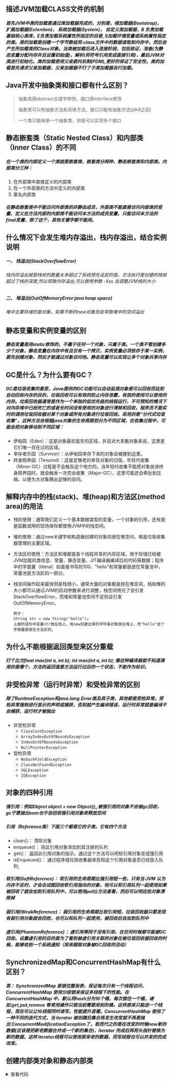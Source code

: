 ## 描述JVM加载CLASS文件的机制 

##### 首先JVM中类的加载是通过类加载器完成的，分别是，根加载器(Bootstrap)， 扩展加载器(Extention)， 系统加载器(System)， 自定义类加载器，B 负责加载基础核心类库，E负责加载系统属性所指定的目录, S加载环境变量或系统属性指定的类。类的加载是创建一个字节数组将.class文件中的数据读取到内存中，然后会产生所加载类的Class对象。当类被加载后进入连接阶段，包括验证，准备(为静态变量分配内存并且设置初始值)，解析(将符号引用变成直接引用)，最后JVM对类进行初始化。类的加载使用父亲委托机制(PDM),更好的保证了安全性。类的加载首先请求父亲加载器，父亲加载器不行了子类加载器自行加载。

## Java开发中抽象类和接口都有什么区别？

> 抽象类用abstract关键字修饰，接口用interface修饰
> 
> 抽象类可以有抽象方法和具体方法，接口只能有抽象方法(jdk8之前)
> 
> 一个类只能继承一个抽象类，但是可以实现多个接口

## 静态嵌套类（Static Nested Class）和内部类（Inner Class）的不同

##### 在一个类的内部定义一个类就是嵌套类，嵌套类分两种，静态嵌套类和内部类。内部类分三种：

1. 在外部类中直接定义的内部类
2. 在一个外部类的方法中定义的内部类
3. 匿名内部类

##### 在静态嵌套类中不能访问外部类的非静态成员，外部类不能直接访问内部类的变量，定义在方法内部的内部类不能访问本方法的成员变量，只能访问本方法的final变量，除了这个，其他关键字都不能用。

## 什么情况下会发生堆内存溢出，栈内存溢出，结合实例说明

##### 一、 栈溢出(StackOverflowError)

###### 	栈内存溢出就是栈帧的数量太多超过了系统预先设定的值，方法执行是创建的栈帧超过了栈的深度,所以导致内存溢出,可以使用参数 -Xss 去调整JVM栈的大小

##### 二、 堆溢出(OutOfMemoryError:java heap space)

###### 	堆中主要存储的是对象。如果不断的new对象则会导致堆中的空间溢出

## 静态变量和实例变量的区别

##### 静态变量是用static修饰的，不属于任何一个对象，只属于类。一个类不管创建多少个对象，静态变量在内存中有且仅有一个拷贝，实例变量必须依存于某一实例，要先创建对象，然后才能通过对象访问他。静态变量可以实现让多个对象共享内存

## GC是什么？为什么要有GC？

##### GC是垃圾收集的意思，Java提供的GC功能可以自动监测对象是可以回收而达到自动回收内存的目的，垃圾回收可以有效的防止内存泄露，有效的使用可以使用的内存。垃圾回收器通常是作为一个单独的低优先级的线程运行，不可预知的情况下对内存堆中已经死亡的或者长时间没有使用的对象进行清除和回收，程序员不能实时的调用垃圾回收器对某个对象或所有对象进行垃圾回收。采用的是“分代式垃圾收集”，这种方法会根据java对象的生命周期划分为不同区域，在收集过程中，可能会把对象移动到不同区域：

- 伊甸园（Eden）：这是对象最初诞生的区域，并且对大多数对象来说，这里是它们唯一存在过的区域。 
- 幸存者乐园（Survivor）：从伊甸园幸存下来的对象会被挪到这里。 
- 终身颐养园（Tenured）：这是足够老的幸存对象的归宿。年轻代收集（Minor-GC）过程是不会触及这个地方的。当年轻代收集不能把对象放进终身颐养园时，就会触发一次完全收集（Major-GC），这里可能还会牵扯到压缩，以便为大对象腾出足够的空间。

## 解释内存中的栈(stack)、堆(heap)和方法区(method area)的用法

* 栈的使用：通常我们定义一个基本数据类型的变量，一个对象的引用，还有就是函数调用的现场保存都使用JVM中的栈空间。

* 堆的使用：通过new关键字和构造器创建的对象则放在堆空间，堆是垃圾收集器管理的主要区域。

* 方法区的使用：方法区和堆都是各个线程共享的内存区域，用于存储已经被JVM加载的类信息、常量、静态变量、JIT编译器编译后的代码等数据；程序中的字面量（literal）如直接书写的100、"hello"和常量都是放在常量池中，常量池是方法区的一部分。

* 栈空间操作起来最快但是栈很小，通常大量的对象都是放在堆空间，栈和堆的大小都可以通过JVM的启动参数来进行调整，栈空间用光了会引发StackOverflowError，而堆和常量池空间不足则会引发OutOfMemoryError。

  ```
  例子：
  String str = new String("hello");
  上面的语句中变量str放在栈上，用new创建出来的字符串对象放在堆上，而"hello"这个字面量是放在方法区的。
  ```

## 为什么不能根据返回类型来区分重载

##### 打个比方float max(int a, int b); int max(int a, int b); 像这种编译器就不知道调用的是哪个，方法的返回值是方法运行过后的一个状态，不能作为标识。

## 非受检异常（运行时异常）和受检异常的区别

##### 除了RuntimeException和java.lang.Error类及其子类，其他都是受检异常。受检异常强制进行显示的声明或捕获，否则就产生编译错误，运行时异常就是编译不会捕获，运行时才被抛出

* 非受检异常
  * `ClassCastException`
  * `ArrayIndexOutOfBoundsException`
  * `IndexOutOfBoundsException`
  * `NullPointerException`
* 受检异常
  * `NoSuchFieldException`
  * `ClassNotFoundException`
  * `SQLException`
  * `IOException`

## 对象的四种引用

##### 强引用：例如Object object = new Object();,被强引用的对象不会被gc回收，gc宁愿抛出oom也不会回收强引用对象来释放空间

##### 引用（Reference类）下面三个都是它的子类，它有四个方法

* clean()： 清除对象
* enqueue()： 将此引用对象添加到其注册的队列
* get()： 返回此引用对象的指示。通过这个方法可以吧软引用对象变成强引用
* isEnqueued()： 通过程序或垃圾收集器来告知这个引用对象是否已经放入队列;

##### 软引用(SoftReference)： 软引用的生命周期比强引用短一些，只有当 JVM 认为内存不足时，才会去试图回收软引用指向的对象，他可以和引用队列一起使用如果被回收了就会加到引用队列中，可以使用poll()方法查看，然后可以吧这些对象清除掉

##### 弱引用(WeakReference)： 弱引用的生命周期比软引用短，垃圾回收器只要发现有弱引用对象就会回收，也可以和队列一起使用，被回收后会加到队列中

##### 虚引用(PhantomReference)： 虚引用等同于没有引用，在任何时候都可能被GC回收。设置虚引用的目的是为了看到被虚引用关联的对象在被垃圾回收器回收的时候，能够收到一个系统通知（用来跟踪对象被GC回收的活动）

## SynchronizedMap和ConcurrentHashMap有什么区别？

##### 答： SynchronizedMap 是锁住整张表，保证每次只有一个线程访问，ConcurrentHashMap 使用分段锁来保证多线程下的性能。在ConcurrentHashMap 中，默认将hash分为16个桶，每次锁住一个桶，诸如 get,put,remove 等常用操作只锁当前需要用到的桶。这样原来只能进一个线程，现在可以让16线程同时读写，性能提升显著。ConcurrentHashMap 使用了一种不同的迭代方式，当 iterator 被创建后集合再发生改变就不再是抛出 ConcurrentModificationException了，取而代之的是在改变的时候new新的数据(应该是把新老数据合并成一个新的集合)，iterator 完成后再将头指针替换为新的数据，这样 iterator线程可以使用原来老的数据，而写线程也可以并发的完成改变。

## 创建内部类对象和静态内部类

<details>
  <summary>查看代码</summary>
  <pre><code> 
	public class asdf {
	    public static void main(String[] args) {
        test1 test1 = new asdf().new test1(); //创建内部类对象
        test2 test2 = new test2(); //创建静态内部类
    }

    String s = "aa";
    public void b() {
        // System.out.println(s1); 不能访问内部类的资源
    }
    static class test2 {}
    
    class test1 {
        String s1 = "a"; //作用域只在test1里
        
        public void a() {
            System.out.println(s1);
            System.out.println(s); //内部类可以访问到外面的资源
        }
    }
}
## 详解JVM内存模型

##### JVM内存模型分为5块，线程共享： 方法区， 堆。线程私有： 本地方法栈，虚拟栈，程序寄存器

###### 程序寄存器： 当前线程所执行的字节码的行号指示器，用于记录正在执行的虚拟机字节指令地址，线程私有。

###### 虚拟栈：存放基本数据类型、对象的引用、方法出口等

###### 本地方法栈：和虚拟栈相似，只不过它服务于Native方法

###### 方法区：存放已被加载的类信息、常量、静态变量、即时编译器编译后的代码数据等。（即永久带），回收目标主要是常量池的回收和类型的卸载

###### 堆：java内存最大的一块，所有对象实例、数组都存放在java堆，GC回收的地方

## JVM中一次完整的GC流程是怎样的，对象如何晋升到老年代

##### 首先GC是发生在堆中的，分为新生代和老年代，新生代又分为三块，eden， s0，s1，新生代占1/3，老年代占2/3。首先会判断Eden区有没有空间，当年轻代的内存满了会触发Minor GC。Minor GC采用的复制算法，它的过程就是复制 => 清空 => 互换。复制是指的吧Eden和s0的复制到s1，然后清空Eden和s0的，然后把s0和s1置换，原来s1的就成了下次GC的对象了。然后存活下来的对象会放到Survivor区，此时它的年龄+1，每熬过一次Minor GC年龄就会+1，直到大于15就被收进老年代，还有一种大对象就会直接进入老年代。老年代的中会使用Major GC/Full GC(老年代GC)来清除垃圾，但是它的速度很慢。Major GC采用的标记清除算法，先标记存活的，然后在清除没有标记的，缺点：耗费时间， 容易产生内存碎片。当老年代都装不下了就会抛出OOM异常

## 垃圾回收算法有哪些

* 标记-清除算法：就是先标记内存中存活的对象，然后把其他的清除掉，缺点是会产生内存碎片
* 复制算法：把内存分成两块，把存活的放到一遍，然后把另一块内存全部回收，缺点是利用率不高
* 标记-整理算法：把内存中存活的对象赶到另一头，然后以存活的对象为边界，把其他的都回收了，解决的内存碎片跟利用率不高的问题
* 分代收集算法：就是把内存分成很多块，每块用不同的回收算法回收

## JVM判断对象是否已死方算法

* 引用计数法: 给对象添加一个引用计数器，多一个地方引用，计数器就+1，当引用失效时计数器-1,当计数器为0时，表示对象已死，可以回收。缺点是：无法解决对象循环引用的问题，当A引用B，且B引用A且他们的计数器都不为0，但是他两实际没有意义。
* 可达性分析算法： 这个算法的基本思路就是通过一个系列名为GC Roots的对象作为起始点，从这些节点往下搜索，搜索所走过的路径就是引用链，当一个对象到GC Roots没有任何一个引用链时，则表示这个对象不可达，不可达不等于可回收，要等这个经过两次标记才能是可回收对象

## 你知道哪几种垃圾收集器，重点讲下cms和G1,包括原理,流程,各自的优缺点。

##### 1. Serial收集器： 单线程的收集器，收集垃圾时，必须stop the world，使用复制算法。

##### 2. ParNew收集器： Serial收集器的多线程版本，也需要stop the world，复制算法。

##### 3. Parallel Scavenge收集器： 新生代收集器，复制算法的收集器，并发的多线程收集器，目标是达到一个可控的吞吐量。如果虚拟机总共运行100分钟，其中垃圾花掉1分钟，吞吐量就是99%。

##### 4. Serial Old收集器： 是Serial收集器的老年代版本，单线程收集器，使用标记整理算法。

##### 5. Parallel Old收集器： 是Parallel Scavenge收集器的老年代版本，使用多线程，标记-整理算法。

##### 6. CMS(Concurrent Mark Sweep) 收集器： 是一种以获得最短回收停顿时间为目标的收集器，标记清除算法，运作过程：初始标记，并发标记，重新标记，并发清除，收集结束会产生大量空间碎片。

##### 7. G1收集器： 标记整理算法实现，运作流程主要包括以下：初始标记，并发标记，最终标记，筛选标记。不会产生空间碎片，可以精确地控制停顿。

#### CMS收集器是一种老年代垃圾收集器，使用多线程标记–清除算法，主要目的是获取最短的垃圾回收停顿时间，分为4个阶段：

1. 初始标记：标记GC Roots能关联到的对象
2. 并发标记：进行GCRoots Tracing（可达性分析）过程，时间很长
3. 重新标记：修正并发标记期间因用户程序继续运作而导致标记产生变动的那一部分对象的标记记录，时间较长
4. 并发清除：回收内存空间，时间很长

* 缺点：无法清除浮动垃圾(在清理垃圾时重新产生的垃圾)，

#### G1收集器是基于标记–整理算法，不会产生内存碎片。可以精确的控制停顿时间，避免了全区域的垃圾收集，它把堆内存分成大小固定的几个独立区域，并且跟踪这些垃圾收集进度，在后台维护一张优先级列表，每次根据在允许收集的时间内，优先回收垃圾最多的区域。有如下特点：

1. 并行和并发：让用户线程并发执行
2. 分代收集：独立管理整个堆，但是能够采用不同的方式去处理新创建的对象和已经存活了一段时间和熬过多次GC的对象
3. 空间整合： 使用标记整理算法，没有内存碎片产生

## 说说Arraylist，Vector和LinkedList

1. ##### 扩容机制，arraylist的是1.5倍扩容，vector的是2倍扩容

   ```
   arraylist
   int newCapacity = oldCapacity + (oldCapacity >> 1);等于原来的长度加上原来长度的一半
   vector
   int newCapacity = oldCapacity + ((capacityIncrement > 0) ?capacityIncrement : oldCapacity);
   当capacityIncrement小于0时就是扩容的时候，新的长度就等于两个旧的的长度
   ```

2. 同步方面，arraylist是线程不安全的，但是效率高，Vector的方法都用synchronized修饰了，线程安全，但是速度慢
3. arraylist底层是数组，LinkedList底层是链表，所以arraylist查询快，增删改慢，LinkedList查询慢，增删改快

## HashMap原理

##### 在jdk1.7之前用的数组+链表，在1.8之后用的是数组，链表+红黑树，当链表长度大于等于7时就会变成红黑树。hashmap保存数据时，使用key的hash值然后找到对应的位置，如果为空，就插进去，如果不为空就会先跟这个位置的所有key比较，如果相等就覆盖，不等于就在最末的位置插入，然后如果长度超过7就转换成红黑树。它的扩容机制，当容量达到它的阈值，就是当前数组的长度乘以加载因子的值就会扩容，扩容的容量是当前容量的2倍，最大值就是2的31次方减1。然后大小为什么是2的幂次方就是因为用key的hash值进行位移运算，减少碰撞

```
例如长度为9时候，3&(9-1)=0  2&(9-1)=0 ，都在0上，碰撞了；
例如长度为8时候，3&(8-1)=3  2&(8-1)=2 ，不同位置上，不碰撞；
3的二进制是0000 0011 2的二进制是0000 0010， 7的二进制是0000 0111， 8的二进制是0000 1000
		3 & 8       2 & 8    				3 $ 7  		2 $ 7
第一个值：0011   	0010					0011		 0010
第二个值：1000		1000					0111		 0111
结果：   0000(0)	  0000(0)				  0010(3)	   0010(2)
这两个就是在同一个位置，就发生碰撞				这就不会碰撞，两个值不同
```

## List、 Map、 Set 三个接口，存取元素时，各有什么特点？

##### List跟Set都是Collection接口的子类，Set里面不能有重复元素，调用add方法会返回是否添加成功，List存元素时，是按照顺序存的，但是也可以指定索引插入。Map存的是key-value，key可以为null但是只能有一个，取值的时候可以取出所有key，或者所有值，或者所有的键值对

## HashSet,TreeSet,LinkedHashSet的区别

##### HashSet的底层是HashMap，他不能有重复元素，存对象的时候到重写对象的hashCode()和Equals()方法。HashSet 的值是作为 HashMap 的 key 存储在HashMap 中的，当存储的值已经存在时返回 false,是线程不安全的。TreeSet底层是TreeMap，就是二叉树，支持两种排序方式，自然排序和定制排序。LinkedHashSet是HashSet的一个“扩展版本”，底层是LinkedHashMap。他会根据hashCode决定元素存储的位置，但是它也使用链表维护元素的顺序

## TreeMap, LinkedHashMap, HashTable的区别

##### 除了HashTable，其他的都是不安全的，HashMap它可以允许有一个为null的键，因为它是线程不安全的所以不支持线程的同步，当多个线程进行put操作时会出现覆盖等问题，可以用ConcurrentHashMap解决

##### LinkedHashMap跟HashMap差不多，继承了HashMap区别就是LinkedHashMap记录了插入的顺序

##### HashTable是线程安全的，底层方法都用synchronized修饰的，所以并发效率不高。而且不能有null的键值，HashMap则可以

##### TreeMap是可排序的，可以把它保存的记录根据键排序，默认是升序的也可以指定排序的比较器，他的键值都不能为空

## ConcurrentHashMap 和 HashTable 的区别

##### 底层数据结构，ConcurrentHashMap在1.7之前用的是数组+链表，1.8之后跟HashMap一样用的是数组， 链表+红黑树，HashTable用的是数组+链表

##### 线程方面，ConcurrentHashMap在1在1.8之前是使用的分段锁，把hash分成16分每次写操作只锁住一个桶，提高了并发，到1.8的时候就不这么使用了，用的是synchronized 和CAS算法，相当于一个优化后的线程安全的HashMap。HashTable用的是synchronized关键字来保证线程安全，当线程1put时线程2就不能put，降低了并发。

##### CAS算法(Compare And Swap)就是从主存中复制变量副本V=20给线程，然后CAS算法中包含3个参数(V,E,N),变量副本V，E是预期值，N是真实的值，当V=E时，就把N=V+1值传到主存，当线程2带着(V,E,N)去修改的时候会发现V=21，然后再把主存中的值更新到自己的副本中，在重试，直到预期值等于主存中的值。

##### CAS的ABA问题：线程1的V值是1，线程2的也是1.但是线程1的值经过操作变成了2然后有变成1。此时线程2还是以为值没有变化过，解决方法就是加版本号机制

## Iterator 和 ListIterator 的区别是什么

* Iterator可以迭代List， Set集合， ListIterator只能迭代List
* Iterator只能向前迭代，ListIterator可以前后迭代
* ListIterator实现了Iterator并包含了其他功能

## Java中的锁

##### 乐观锁，悲观锁

##### 自旋锁：当两个线程争夺一个资源的时候，另一个没有争抢到的线程就会等待，然后隔段时间就尝试获取，在这种采用循环加锁 => 等待的机制就是自旋锁，自旋锁需要设置一个自旋等待的最大时间，避免一直自旋，当超过这个时间就会进入阻塞状态

##### Synchronized关键字 同步锁：首先它的作用范围，作用在方法上时锁住的是this实例，当一个线程进入一个Synchronized方法，则其他线程就不能访问当前类中的Synchronized方法。当作用在静态方法上时锁住的是当前的Class实例也就是整个类。作用静态代码块上的就是锁住这个对象。

##### ReentrantLock ：他是一种可重入锁，能完成Synchronized锁的功能，还提供了公平锁，非公平锁，可响应中断锁等。非公平锁就是随机获取，轮到哪个就是哪个线程获取锁，默认就是非公平锁。公平锁就是跟句等待时间来安排哪个线程得到锁，等待时间越久的就越先获的锁。响应中断就是一个线程获取不到锁，不会一直等，ReentrantLock会给一个中断响应

##### ReadWriteLock 读写锁：在读的时候上读锁，写的时候上写锁。多个读锁不互斥，读锁跟写锁互斥。如果数据可以很多人读，没有写操作就上读锁。写的时候只能一个写，不允许读就上写锁

##### 共享锁和独占锁：独占锁是一种悲观的加锁策略，如果某个只读线程获取了锁，其他读线程就会被阻塞。避免了读/读冲突，这种情况限制了不必要的并发性，因为多个线程读数据并不影响。共享锁允许多个线程同时获取锁，并发访问，它是一种乐观锁，允许多个执行读线程同时访问共享资源。

## Semaphore 信号量

##### Semaphore是一种基于计数的信号量，它可以设置一个阈值， 然后多个线程来竞争信号量，超过阈值后，后面的线程都会阻塞。当线程执行完后会释放信号量。打个比方就是一个停车场3个车位，来了五辆车，只放进来前面三辆，后面两辆被阻塞，当停车场空出一个位置，后面的车才能进来。如果把信号量设置成1的话就相当于互斥锁，互斥锁就是只要资源被锁住，其他线程都无法访问。

## Synchronized底层原理，[参考链接](https://www.cnblogs.com/aspirant/p/11470858.html)

#### 监视器（Monitor）

* 任何一个对象都有Monitor与之关联，且当Monitor被持有后将处于锁定状态，==Synchronized在JVM中的实现都是基于进入和退出====Monitor对象来实现方法同步和代码块同步，====而监视器锁本质又是依赖于底层的操作系统的Mutex Lock(互斥锁)来实现的。操作系统线程之间切换需要从用户态转换到内核态，这个成本非常高，这就是Synchronized效率低的原因==。所有Java对象都是天生的Monitor，因为每个java对象创建的时候就带了一把看不见的锁，叫做**内部锁或者Monitor锁**，Monitor对象存在于每个Java对象的对象头Mark Word中。

```java
// 同步代码块
public class SynchronizedDemo {
    public void method() {
        synchronized (this) {
            System.out.println("Method 1 start");
        }
    }
}
```

![image-20211016135921947](../img/image-20211016135921947.png) 

#### 代码块反编译结果

* **monitorenter**：每个对象都是一个monitor(监视器锁)，当monitor被占用时句处于锁定状态，线程执行`monitorenter`尝试获取monitor的过程如下：
  * 如果monitor的进入数为0则该线程进入并设置进入数+1，该线程就是monitor的所有者
  * 如果该线程只是重新进入monitor则进入数+1
  * 如果monitor已经被其他线程占用，则会阻塞，知道monitor的进入数为0，再尝试获取monitor的所有权
* **monitorexit**：执行monitorexit的线程必须是对应的monitor的持有者，指令执行时，进入数-1，如果monitor进入数为0，这个线程就会退出，让其他被阻塞的线程去获取。

```java
// 同步方法
public class SynchronizedMethod {
    public synchronized void method() {
        System.out.println("Hello World!");
    }
}
```

![image-20211016143727159](../img/image-20211016143727159.png) 

#### 同步方法反编译结果

* 从编译结果来看，方法的同步没有通过**monitorenter**和**monitorexit**来实现(理论上可以实现)，不过在常量池中多了==`ACC_SYNCHRONIZED`==标识符，JVM就是通过这个来实现方法同步的

  > 当方法调用时，调用指令会检查方法的ACC_SYNCHRONIZED访问标志是否被设置了，如果被设置了，执行线程将先获取monitor，获取成功后才能执行方法体，方法执行完再释放monitor，==在方法执行期间其他任何线程都不能获取同一个monitor对象==

## 锁升级过程

#### 状态有4种，等级依次由低到高为，无锁状态，偏向锁，轻量级锁，重量级锁 

#### synchronized用的锁信息时存在对象头里的。主要包含两部分数据：Mark Word(标记字段)，Klass Pointer(类型指针)。

* **类型指针**: 对象指向它类元数据的指针，虚拟机通过这个指针来确定这个对象是哪个类的实例
* **标记字段**：默认存储对象的hashCode，GC分代年龄、==锁状态标志==、线程持有的锁、偏向线程 ID、偏向时间戳等。分代年龄以及标志位信息。它被设计成一个非固定的数据结构，里面的数据会根据 锁的变化而变化

![image-20211016105653447](../img/image-20211016105653447.png) 

* 当有一个线程访问同步块的时候升级成偏向锁。偏向锁主要优化同一个线程多次访问同步代码块的问题。当偏向锁线程执行代码块时，又来一个线程访问代码块则升级成为轻量级锁。轻量级锁优化的是多个线程访问同步代码块的问题。然后自旋等待十次就会升级为重量级锁

## Sleep，wait，yield方法的区别

* sleep()： 是属于Thread的方法，不会释放锁，只会使线程进入阻塞状态，让出cpu给其他线程，就是挂起，等睡眠时间过了就继续执行，不会考虑线程的优先级
* wait()： wait()是object类的方法，只能在 synchronized 修饰的代码块中使用。使用期间会释放锁，只有调用notify()方法才能唤醒
* yield()： 也是Thread的方法，只是暂停当前线程，不会释放锁。与sleep不同的是它不会使线程进入阻塞状态，而是回到就绪状态。

## 什么是阻塞队列？如何使用阻塞队列来实现生产者-消费者模型？

##### 阻塞队列有两个特性，一个是当队列满了时，插入数据的操作会阻塞。当队列为空时，获取数据的操作会阻塞。阻塞队列不接受空值，否则会报NPE。

## CyclicBarrier、 CountDownLatch、 Semaphore 的用法

##### CountDownLatch: 类似线程计数器，就好比一个计数的闸门，线程到达闸门，计数-1，当计数为0时继续往后执行，同时闸门失效，只能用一次。

##### CyclicBarrier： 字面意思是回环栅栏。类似上面的，可以重复使用。就是可以使一组线程等待至某个状态后再同步执行，叫做回环是因为所有线程都被释放后CyclicBarrier可以被重用。

##### Semaphore： 字面意思信号量，可以控制同时访问的线程数量，通过acquire()获的许可，没有许可则一直等待，release()就是释放许可

## Volatile 关键字的作用（变量可见性、禁止重排序）

##### 是比Synchronized关键字更轻量级的同步锁。用来将变量的更新操作通知到其他线程，不会缓存被volatile修饰的变量，每次拿到的都是最新值。有两个特性，变量可见性，禁止重排序。变量可见性就是保证这个变量对所有的线程可见，还有当一个线程修改了值，其他线程也可以立即获得这个新值。禁止重排序就是禁止了指令重排。

## ThreadLocal 作用（线程本地变量）

##### 它的作用是提供线程内的局部变量，这种变量在线程的生命周期内起作用，减少同一个线程内多个函数之间一些公共变量传递的复杂程度。它里面有一个内部类ThreadLocalMap， Map里面使用key存储线程本地对象（ThreadLocal）和线程的变量副本（value）。然后在这个线程执行的各个地方都可以通过ThreadLocal.get()方法来获取存进去的值

##### ThreadLocalMap解决Hash冲突的方法：他的结构非常简单，没有next引用，它解决hash冲突的问题就不是链表的方式而是线性探测。在插入过程中根据ThreadLocal对象的hash值，定位到table中的位置i，如果当前位置为null就初始化一个对象插进入，如果当前位置不为null但是key相同就覆盖value，如果位置不为null且key不同就寻找下一个位置。

##### ThreadLocal导致的内存泄露：ThreadLocalMap的key是弱引用，value是强引用。在没有外部对象强引用时发生GC，key就会被回收，value不会回收，就会内存泄漏

## Synchronized和ReentrantLock的异同

##### 他们都是可重入锁，就是一个线程可以多次获得同一个锁。加锁方式同步，都是阻塞式的同步，就是一个线程获得对象锁，进入了同步块，其他访问这个同步块的线程需要在外面等待

##### Synchronized是java中的关键字，ReentrantLock是jdk1.5后提供的api层面的互斥锁。需要lock()和unlock()方法手动加锁和解锁，而Synchronized是自动的，不用手动加锁和释放锁。ReenTrantLock的粒度和灵活性要比Synchronized高。ReentrantLock提供了一些Synchronized没有的功能，响应中断，非公平锁，公平锁。

## 说说ConcurrentHashMap

##### 首先说下HashMap在多线程环境下会出现死循环，假设一个map长度为2，此时里面有一个值1了，然后进行put值2的时候，会进行扩容。多线程情况下，线程1put值2，把2插到1的后面，然后线程2进行扩容，头插法把2放到1的前面。然后线程1继续执行，在找2后面是否为null时就会找到1，当为空的时候就会是死循环。

##### ConcurrentHashMap会把hash分成16个段(Segment)，每次操作只锁住一个段，这样就允许了16个线程并发写操作，读操作是不会限制的。ConcurrentHashMap是由Segment数组和HashEntry数组组成，Segment是一种可重入锁，继承了ReentrantLock类。一个ConcurrentHashMap里包含一个Segment数组，一个Segment数组里包含一个HashEntry数组，HashEntry又是链表结构的，修改HashEntry的时候必须要先获取Segment锁

## Lock和Synchronized的区别

##### Synchronized可以加在方法上，类上，代码块上。lock需要显示的加锁和解锁。为防止死锁一般在finally块中写unlock()。synchronized是托管给jvm执行的，lock是用代码写的，是api层中操作。synchronized是悲观锁机制，即独占锁，一个线程获取到锁，其他线程都被阻塞，效率低。Lock采用的乐观锁机制，就是用的CAS机制。synchronized可以实现的Lock都能实现，Lock还有更多功能，如响应中断，公平锁，非公平锁。

## Java中用到的线程调度

##### 抢占式调度：每条线程的执行时间，系统的切换都由系统控制。每条线程分配到不同的时间片，在这种机制下，一个线程阻塞不会导致整个系统崩溃。

##### 协同式调度：就是一个线程执行完在接下一个线程执行。类似接力赛，不存在多线程同步问题，但是如果有一个线程阻塞，那么整个系统都会瘫痪。

## JUC中的atomic类为什么是线程安全

##### 当多个线程同时执行这里面的方法时，具有排他性。就是当某个线程进入方法执行其中的指令时，不会被其他线程打断，而别的线程就像自旋锁一样一直等到该方法执行完成，才让其他线程进入。

## 注解

##### 四种元注解

* @Target: 修饰的对象范围，就是可不可以放在方法，类或者其他的上面
* @Retention： 定义被保留的时间长短，就是注解的生命周期。有三个选项
  * SOURCE：在源文件中有效
  * CLASS:在class文件中有效
  * RUNTIME:运行时有效
* @Document:Documented标记这个注解应该被 javadoc工具记录
* @Inherited:如果使用@Inherited修饰的注解被用到某个class上，那么它的子类也会有	
* @interface：使用这个自定义注解时，不能继承其他的注解或接口。

##### 自定义注解：

```
@Target(ElementType.METHOD)
@Retention(RetentionPolicy.RUNTIME)
@Documented
public @interface EnableAuth {
}
```

## Redis的五种数据类型的应用场景和数据结构

#### 场景

* string： 通常用于保存单个字符串或json字符串数据，因为他是二进制安全的，所以可以吧图片文件的内容当成字符串存储，还可以做计数器(常规k-v缓存应用，常规计数，微博数，粉丝数)。
* hash：常用于存储一个对象
* list： 对数据量大的集合进行删减，可以做为任务队列。
* set： 常用于对集合进行交集，并集，差集运算
* zset：一般用于做排行榜，积分排行什么的还有销量排行

##### 结构

```
redis的一种数据类型都是一个对象，由于redis是k-v结构的，所以每次创建一个数据就会创建两个对象，k对象和v对象
这个就是value对象(redisobject对象)的属性
typedef struct redisObject{
     //类型
     unsigned type:4;
     //编码
 	unsigned encoding:4;

 	//指向底层数据结构的指针
 	void *ptr;

 	//引用计数
 	int refcount;

	//记录最后一次被程序访问的时间
 	unsigned lru:22;
 }robj
```

##### string底层用的是SDS(简单动态字符串)实现的。它有三个属性，free， len， buf。free是剩余空间，len是目前字符串的长度， buf是一个list存放真正的字符串数据

##### list底层使用的是链表结构。有三个属性，head指向链表的头部，tail指向链表的尾部，len是链表的长度。redis是c语言写的，但是c语言没有内置这个数据结构。redis自己构建的。	一个listNode包含前置节点，后置节点，节点的值。然后多个listNode就能组成一个链表

##### hash对象底层使用的hash表，采用的链地址法解决的hash冲突。

##### set底层使用的是一个叫整数集合的东西(intset)。intset有三个属性，encoding记录数据的类型，int16，int32等，length记录集合的长度，content存着具体的数据

##### zset底层是跳跃表实现的。跳跃表由很多层构成，每一层都是一个有序链表，最底层的链表包含所有元素，如果一个元素出现在level x上，那它在level x链表之下也会出现，每个节点包含两个指针，一个指向链表的下一个元素，一个指向下一层元素。

	level 3  -1 ============> 21 =======> 37 ====================> 1
			  ↓				  ↓			  ↓
	
	level 2  -1 => 7 =======> 21 =======> 37 => 71 ==============> 1
		      ↓    ↓ 		  ↓ 		  ↓  	↓				 
	 
	level 1  -1 => 7 => 14 => 21 => 32 => 37 => 71 => 85 => 117 => 1
	其中 -1 表示 INT_MIN， 链表的最小值，1 表示 INT_MAX，链表的最大值。
## Redis怎么做内存优化

* redisObject对象
* 缩减键值对象
* 共享对象池
* 字符串优化
* 编码优化
* 控制key的数量

## Redis 有哪几种数据淘汰策略？

#### **volatile-lru:**从设置了过期时间的数据集中，选择最近最久未使用的数据释放；
#### **allkeys-lru:**从数据集中(包括设置过期时间以及未设置过期时间的数据集中)，选择最近最久未使用的数据释放；
#### **volatile-random:**从设置了过期时间的数据集中，随机选择一个数据进行释放；
#### **allkeys-random:**从数据集中(包括了设置过期时间以及未设置过期时间)随机选择一个数据进行入释放；
#### **volatile-ttl：**从设置了过期时间的数据集中，选择马上就要过期的数据进行释放操作；
#### **noeviction：**不删除任意数据(但redis还会根据引用计数器进行释放),这时如果内存不够时，会直接返回错误。
## 布隆过滤器

##### 是一个bit数组和一系列的hash算法。优点就是比一般的算法效率更高，缺点是有一定的误识别率和删除困难。带过滤器的布隆过滤器有remove()可以删除。如果两个元素的hash值在同一个位置，name计数器会+1，当remove()时，计数器-1，当计数器为0时才把这个位置的值1改成0。它的原理就是它初始化的时候是一个全为0的bit数组，还有n个hash算法，如果有集合元素x1, x2，然后x1，x2经过这3个hash算法就得到一个部分为1， 部分为2的bit数组。

				x1
			↓	↓	↓
		0	1	1	1	1	0	0	1	0	bit数组
					↑	↑			↑
						x2
	
		↓箭头表示x1经过的3次hash算法，↑表示x2经过的hash算法
##### 如何判断一个元素x3是否在这个集合中，就把x3使用这3个hash算法即可。如果经过3次hash算法，其中的得到的映射值有一个为0那不在里面，如果全为1就一定在里面，但是有时候会有误识别。数组越长，误识别率越低。解决缓存穿透就是把redis的数据都放到bit数组中，然后用户请求存在的值一定放行，部分不存在的值也会放行，这些少量的值对数据库的影响就比较小了。

## Redis集群方案怎么做？

##### 官方cluster方案：从redis 3.0版本开始支持redis-cluster集群，redis-clustar采用无中心结构，每个节点保存数据和整个集群状态，每个节点都和其他节点连接，是一种服务端分片技术。

##### twemproxy代理方案：twemproxy是redis代理中间件，利用一种中间件做分片的技术。它接收客户端请求然后在转发给redis服务器，降低了客户端直连后端的数量

	client1   ->				->	redis
	
	client2	  ->	twemproxy	->	redis
		
	client3	  ->				->	redis
##### 哨兵模式：由一个或者多个Sentinel实例组成的系统可以监视任意多个主服务器已经他们的从服务器，在监视状态下主服务器进入下线状态，就会把这个主服务器下的从服务器升级成新的主服务器

##### codis：codis是一个分布式的redis解决方案。对客户端来说连接codis proxy和连接redis server没有明显区别，就像使用单机redis一，codis底层会处理转发请求。

##### 客户端分片：在业务代码层实现，对key进行hash计算，然后取操作对应的redis实例。就是由客户端自己选择到那个redis节点。

## 说说 Redis 哈希槽的概念？

##### redis最大集群数是16384个。redis集群没有使用一致性hash，用的是hash槽。redis先用crc16算法算出一个结果，然后把结果对16384取余，这样每个key都会在0-16384之间的哈希槽,集群的每个节点负责一部分hash槽。他的好处就是增加删除节点比较方便

## Redis的watch dog机制

##### 当客户端1加锁的锁key默认时间30秒，如果超过30秒客户端1还想持有这把锁。当客户端1加锁成功，就会启动一个watch dog，看门狗，这是一个后台线程，会每间隔10秒检查一下，如果客户端还持有锁key，那么就会不断延长锁key的生存时间

## Redis 和 memcached 有啥区别？而且redis为什么这么快？

##### redis支持五种数据类型，mc只有两种。redis支持持久化，mc不支持。redis支持集群，mc不支持。因为redis是纯内存操作，核心是基于非阻塞的IO多路复用机制，而且它是单线程的避免了线程上下文的切换

## Redis 主从复制如何实现的？ redis 的哨兵模式如何实现？redis 的 key 是如何寻址的？

##### 主从复制：从服务器连上主服务器，发送psync指令，然后master判断是全量复制还是增量复制。全量复制，master启动一个子线程生成一个RDB快照文件，同时把从客户端收到的命令存在缓存中，生成完成后会把RDB文件发给从服务器。从服务器收到后会吧旧数据清空掉，然后持久化到本地磁盘然后在写入内存中。最后从服务器保存完成后，master会把缓存中的命令发给从服务器，同步数据。增量复制，在全量复制中网络断掉了，从机重新连上主机时会触发增量复制，master直接从自己的backlog中获取部分丢失的数据发给从机。

##### 哨兵模式：有三个任务，监控：Sentinel会不断检查主服务器和从服务器看是否可用。提醒： 当一个服务器发生故障，他可以通过api向其他机器发提醒告诉他们这个机器挂了。自动故障迁移: 当一个主服务器挂了之后，它会进行选举，将一个从服务器选举成为新的主服务器，当客户端试图请求失效的服务器时，集群也会返回新服务器的地址。故障切换过程会先投票，当master挂了，sentinel会进行投票，超过半数就下线。然后在进行选举，在从服务器中选举出一个新的主服务器。

##### redis的key 是如何寻址的:有三种，hash算法，一致性hash算法，hash slot算法

* hash算法： 首先计算key的hash值，然后对节点数取余，打在不同的master上。假如一个master宕机，所有请求过来都会对最新的节点数取余，尝试获取数据，这样就会获取不到。
* 一致性hash： 这种方法吧hash值空间组织成一个虚拟的圆环，整个空间按照顺时针方向组织，然后将master节点(ip或主机名)进行hash，确定在hash环上的位置。对于一个key先计算它的hash值，然后顺时针走遇到的第一个master就是key所在的位置。在master节点较少的情况下容易造成缓存热点的问题，所以引入了虚拟节点机制。就是对每个节点计算多个hash，在计算结果的每个位置放虚拟节点，就实现了均匀分布。
* hash slot算法： redis cluster有16384个hash槽，对每个key计算CRC16值，然后对16384取余，获取key对应的hash槽。

##### 当主从复制中主服务器挂了，更好的办法就是哨兵模式，哨兵模式中主服务器宕机就没有可以写的服务器了，所以引出redis clustar集群

## Redis分布式锁

##### 实现redis分布式锁要满足在任意时刻只有一个客户端能持有锁(互斥)，客户端崩溃没有主动解锁也要保证后续其他人能加锁(不能死锁)，只有大部分redis节点正常运行，客户端就可以加锁解锁(容错性)。可以通过set命令加锁，设置一个值然后给过期时间，在加个nx表示如果存在就不能插进去，解锁的时候要验证value的正确性。加锁的时候设置锁跟设置过期时间要是原子操作，解锁的时候获取锁跟删除锁要是原子操作

## Redisson的分布式锁实现

##### 它是怎么加锁的呢？就是两个线程同时获取锁，获取成功的就执行lua脚本，然后加锁。获取锁失败的那个客户端就不停的尝试获取锁知道获取成功，当客户端1超过30秒还想获取这把锁，看门狗机制就会每隔10秒检查一下，如果还持有就延长获取锁的时间。释放锁的时候会判断key是否存在，然后要判断value的值是否相同，相同的话就把重入次数减1,(redisson是支持重入的)，当重入次数为0就把key删除把锁释放。

## Zookeeper实现分布式锁

##### 在zookepper中与要锁的方法对应的节点locker下创建一个临时有序节点node_A，然后获取locker下所有子节点。然后多个客户端来获取锁，节点数量就会大于1。先创建的节点编号肯定是小于后创建节点的，然后从小到大排序，排在第一位的就是最先创建的节点，然后判断这个节点是不是刚创建的node_A，如果是就表示获取到了锁，不是的话就是没拿到锁，就会监听比node_A节点小的里面最大的节点的删除事件，当删除后就获取所有的子节点然后在比较，知道node_A是最小的表示它拿到了锁。

## Redis分布式锁跟zk分布式锁的区别

##### redis锁获取锁需要一直尝试获取，zk锁的话只要注册一个监听器监听节点的删除事件即可。当服务器挂了redis锁就要等待自动超时，zk锁由于是创建的临时节点，服务器宕机就会自动释放锁

## 知道 redis 的持久化吗？底层如何实现的？有什么优点缺点？

* RDB：首先触发RDB快照有15分钟1次操作，5分钟10次操作和1分钟10000次操作，还有关服务器的时候会快照一次，flashALL的时候也会快照。redis会使用fork函数复制一个线程然后把内存中的数据写入硬盘，然后父进程继续接受命令，等写入完成后会把写入系统的文件覆盖掉旧的RDB文件。
* AOF：aof以日志的方式记录每个写操作，redis重启就是把aof里的指令全部执行一次。appendfsync everysec有三种策略，always：每次执行写操作就重写一次aof文件，everysec： 每秒重写一次。no：不主动重写，等系统进行数据缓存的时候才重写。
* 优缺点：rdb方式因为是快照所以文件小，还原速度快。缺点是容易丢失数据，而且fork进程的时候会使内存翻倍。aof方式性能较差但是数据完整性好，加载优先级高，缺点就是恢复速度慢。

## 假如 Redis 里面有 1 亿个 key，其中有 10w 个 key 是以某个固定的已知的前缀开头的，如何将它们全部找出来

##### 使用keys指令可以扫出指定模式的key列表。

##### 对方接着追问：如果这个redis正在给线上的业务提供服务，那使用keys指令会有什么问题？
这个时候你要回答redis关键的一个特性：redis的单线程的。keys指令会导致线程阻塞一段时间，线上服务会停顿，直到指令执行完毕，服务才能恢复。这个时候可以使用scan指令，scan指令可以无阻塞的提取出指定模式的key列表，但是会有一定的重复概率，在客户端做一次去重就可以了，但是整体所花费的时间会比直接用keys指令长。

## 说说你对spring的理解

##### IOC：ioc就是控制反转，用户不用自己创建对象了，交给spring的ioc容器管理，由容器根据反射创建对象来使用。ioc注入方式有四种，构造方法，set方法，xml，注解。

##### AOP：aop就是面向切面编程，把与业务逻辑无关的代码提取出来，降低模块之间的耦合。aop中用来了动态代理，又分为jdk自带的和cglib动态代理。jdk动态代理必须实现一个以上的接口，用反射机制生成一个代理接口的匿名类。首先要创建一个实现InvocationHandler的类，然后实现invoke方法，在这个方法中可以再方法执行前后做一些处理。cglib代理就是对于那种没有实现接口的类，使用cglib动态代理，动态生成目标类的子类进行代理。除此之外还有一个静态代理Aspectj，aop是程序运行的时候给方法增强，aspectj是在编译期间增强。aop是基于代理的，aspectsj是基于字节码编译。

##### 在 Java 动态代理机制中 InvocationHandler 接口和 Proxy 类是核心。

##### 在 CGLIB 动态代理机制中 MethodInterceptor 接口和 Enhancer 类是核心。

## BeanFactory和ApplicationContext有什么区别？

##### BeanFactory是spring的最底层接口，ApplicationContext是BeanFactory的子类，他们两都可以作为容器使用。BeanFactory是使用的延迟加载，只有需要用到bean的时候才加载。ApplicationContext就是一次把所有的bean都加载好

## 请解释 Spring Bean 的自动装配

* no： 这种方式是默认的，不使用自动装配
* byName： 通过属性名称自动装配，会从容器中根据`<bean>`的id属性找。
* byType： 通过类型自动装配，从容器中的`<bean>`的class属性中找。如果找到多个就会报错
* constructor： 和byType差不多，但是应用于构造函数，如果容器中没有就报错
* autodetect： 自动选择，如果对象没有无参构造方法，就自动选择constructor注入，如果有无参构造就使用byType进行setter注入

## Spring中bean的加载过程

## Spring中bean的生命周期

##### 精简版： 首先通过构造方法或工厂方法创建Bean实例，给Bean设置值和其他对象的引用。然后把Bean传到后置处理器的postProcessBeforeInitialization方法，然后调用bean的初始化方法。然后把bean传给后置处理器的postProcessAfterInitialization方法，然后就可以用到bean了，当容器关闭时就调用bean的销毁方法。

* 首先spring对bean进行实例化，
* 然后把值和引用注入到bean中。
* 如果Bean实现了BeanNameAware接口，Spring将Bean的ID传递给setBeanName()方法，
* 如果Bean实现了BeanFactoryAware接口，Spring将调用setBeanDactory(BeanFactory bf)方法并把BeanFactory容器实例作为参数传入，
* 如果Bean实现了ApplicationContextAwaer接口，Spring容器将调用setApplicationContext(ApplicationContext ctx)方法，把y应用上下文作为参数传入，
* 如果Bean实现了BeanPostProcess接口，Spring将调用它们的postProcessBeforeInitialization（预初始化）方法（初始化前执行，作用是在Bean实例创建成功后对进行增强处理，如对Bean进行修改，增加某个功能），
* 如果Bean实现了InitializingBean接口，Spring将调用它们的afterPropertiesSet方法，作用是在bean的全部属性设置成功后初始化，
* 如果Bean实现了BeanPostProcess接口，Spring将调用它们的postProcessAfterInitialization（初始化后执行）方法
* 如果Bean实现了DispostbleBean接口，Spring将调用它的destory方法，作用与在配置文件中对Bean使用destory-method属性的作用一样，都是在Bean实例销毁前执行的方法

## Spring中的循环依赖

##### 首先循环依赖就是A依赖B，B依赖C， C依赖A，然后互相依赖，分为两种： 构造器循环依赖，setter循环依赖。构造器循环依赖(spring解决不了),就是UserA对象的有参构造是UserB，UserB的有参构造是UserC， UserC的有参构造是UserA。到时候就会报错

##### 解决方法:

```
不使用构造方式注入，使用set方式注入
首先bean初始化的时候先实例化对象，然后在填充属性，过程中就可能出现循环依赖，spring使用了三级缓存来解决
假设a，b对象，首先spring通过ApplicationContext.getBean()方法实例化a对象，发现a对象依赖了b对象，就会递归实例化b对象
然后发现b对象依赖了a对象，就会把半成品的a对象设置进去，然后反递归吧b对象设置到a对象里。前提是spring开启了allowCircularReferences
正在创建的bean会放到半成品池子中，在注入的时候就会先往成品池子中获取，获取不到在从半成品池子中获取
```

## Spring 提供了以下 5 中标准的事件

* 上下文更新事件（ContextRefreshedEvent）：该事件会在 ApplicationContext 被初始化或者更新时发布。也可以在调用 ConfigurableApplicationContext 接口中的 refresh()方法时被触发。
* 上下文开始事件（ContextStartedEvent）：当容器调用 ConfigurableApplicationContext 的Start()方法开始/重新开始容器时触发该事件。
* 上下文停止事件（ContextStoppedEvent）：当容器调用 ConfigurableApplicationContext 的Stop()方法停止容器时触发该事件。
* 上下文关闭事件（ContextClosedEvent）：当 ApplicationContext 被关闭时触发该事件。容器被关闭时，其管理的所有单例 Bean 都被销毁。
* 请求处理事件（RequestHandledEvent）：在 Web 应用中，当一个 http 请求（request）结束触发该事件。
* 还有一种通过扩展 ApplicationEvent 类来开发自定义的事件，要监听这个事件，还需要创建一个监听器，然后通过 applicationContext 接口的 publishEvent()方法来发布自定义事件。

## Spring中的事务

##### 分为两种，一种是编程式事务，一种是声明式事务。声明式事务只需要用到@Transactional注解就可以了。声明式事务就是使用AOP对方法惊醒增强，在方法执行的前后开启事务在方法执行后回滚或者提交事务。

* @Transactional注解的参数
  * timeout: 默认30秒超时
  * isolation ： 设置事务的隔离级别
  * propagation： 设置事务的传播行为，有7种，一般使用REQUIRED(如果有事务就加入事务，没有就创建一个)，REQUIRED_NEW(不管是否存在事务都创建新的事务)
    * ![image-20211012115658053](../img/image-20211012115658053.png) 
  * rollbackFor：指定回滚，例如： @Transactional(rollbackFor=Exception.class)

## SpringMVC的执行流程

##### 用户发请求到DispatcherServlet，然后调用HandlerMapping处理映射器获取handle，然后返回handle给DispatcherServlet，然后DispatcherServlet调用HandlerAdapter处理适配器，HandlerAdapter经过适配调用具体的处理器，执行完后返回ModelAndView给DispatcherServlet，然后在把这个ModelAndView交给ViewResolver视图处理器解析后返回具体的View，然后渲染视图返回给用户。

## Mybatis是如何进行分页的？分页插件的原理是什么？插件运行原理

##### mybatis使用的是RowBounds对象进行分页的，是针对结果集的内存分页，而不是物理分页。基本原理就是使用mybatis提供的插件接口自定义插件，在插件的拦截方法中拦截要执行的sql，然后重写sql添加对应的物理分页语句和参数。

##### 插件存在的目的就相当于javaweb中的拦截器，可以拦截要操作的四大对象，包装对象额外添加内容，使得Mybatis的灵活性更强。

## Mybatis动态sql有什么用？执行原理？有哪些动态sql？

##### 作用就是把在xml文件中以标签的形式写动态sql，执行原理是根据表达式的值完成逻辑判断和动态拼接sql

##### Mybatis提供了9种动态sql标签：trim | where | set | foreach | if | choose | when | otherwise | bind。

## Mybatis是否支持延迟加载？如果支持，它的实现原理是什么？

##### 支持，可以通过lazyLoadingEnabled=true|false开启。原理就是使用CGLib创建目标对象的代理对象，当调用目标方法时就进入拦截器方法。比如调用a.getB().getName()，拦截器invoke()方法发现a.getB()为null，就会单独发送实现保存好的查询B的sql吧B查出来，然后调用a.setB(b)然后就有值了就看可以完成调用。

## Mybatis的一级、二级缓存

##### mybatis有一级缓存和二级缓存。一级缓存时默认开启的。二级缓存需要配置useCache=true。一级缓存是指的sqlSession级别的缓存，缓存结构是一个map。在同一个session中发同样的sql就不会查数据库而是从缓存中取。如果出现commit操作就会清空缓存数据，下次就去数据库中查询。二级缓存的作用域是Mapper(nameSpace)，所有的查询操作会先查缓存看是否存在，不存在就查数据库。

## Sql的执行顺序

```
from-where-groupby-having-select-orderby-limit
```

## Spring Boot 的核心注解是哪个？它主要由哪几个注解组成的？

##### 核心注解是@SpringBootApplication，里面有包含三个重要注解@SpringBootConfiguration，@EnableAutoConfiguration，@ComponentScan。@SpringBootConfiguration表示这也是springboot的一个配置类。@ComponentScan注解，配置自动扫描。可以指定basePackage标明扫描路径，不指明的话默认扫描@ComponentScan所在类的同级类和同级目录下的类，所以boot项目的入口类一般会放在顶层目录就可以扫描到全部类了。 @EnableAutoConfiguration自动配置类，springboot的核心。里面又有个@import注解表示把values属性的类加到ioc容器中。这个类里有一个方法selectImports(),返回一个string数组，里面是需要加载的类的全限定类名。一层一层找下去的话其实就是找在classpath下查找META-INF/spring.factories文件中以EnableAutoConfiguration.getName为key的string列表。spring.factories中就有各种xxxAutoConfigruation然后在加载。

##### 然后run方法的话是new了一个SpringApplication.run()，在run方法里面有三个重要的方法createApplicationContext()，prepareContext(),refreshContext(context)。在new SpeingApplicationContext的时候会选择启动方式，有三种，响应式web，不内嵌web服务器使用外部的tomcat，应用程序基于servlet，嵌入web server服务器。然后读取META-INF.spring.factories下的ApplicationContextInitializer(初始化器)，ApplicationListener(监听器)加到集合中，然后在启动run()。在run()方法中首先开了一个秒表记录启动时间。然后读取META-INF/spring.factories中ApplicationListener放到集合中，然后循环调用starting。然后创建context，判断是以哪种方式启动通过反射创建相应的对象。然后对conetxt做前置处理，然后刷新context初始化ioc容器，然后后置处理器处理，然后停止计时器，循环所有listener调用started()方法。再执行所有的runner运行器。最后在循环调用listener的running()方法

## Mybatis的四大对象

#### Executor(执行器)，StatementHandler(语句处理器)，ParameterHandler(参数处理器)，ResultSetHandler(结果集处理器)。

* ##### **Executor是一个执行器，真正与数据库交互的。ParameterHandler负责入参的具体设置。StatementHandler负责与JDBC层交互，对预编译语句进行参数设置。ResultSetHandler负责把结果集与java对象进行映射。BaseExecutor，CachingExecutor。BaseExecutor是Executor的三个重要子类**
* ##### SimpleExecutor(简单执行器),ReuseExecutor（可重用的执行器）,BatchExecutor（批量专用执行器）。默认为简单执行器，每次执行update，select就会开启一个Statement对象，用完之后立刻关闭。
* ##### **ReuseExecutor是执行sql的时候以sql为key进行查找，没有就创建，用完之后不会关闭而是存入map中，可以重复使用。**
* ##### **BatchExecutor执行update的时候会把所有的sql都添加到批处理中等待统一执行。他们的作用范围都在sqlSession中。**

## Zookeeper的ZAB(zookeeper原子广播)协议

##### 用来保证zookeeper的数据一致性。包括两种基本模式：消息广播，崩溃恢复。首先给所有的follower发送一个写请求生成一个提议(	Propose)，推送给follower，然后follower接受propose放入缓存中，再向Leader发一个ack应答，当leader接受到的ack大于从机个数除以2时就发送commit请求给从机让从机提交数据，这就是ZAB协议的消息广播模式。当leader服务器出现网络问题或中断时，Zab协议就会进入崩溃恢复模式，然后选举产生新的leader同时集群中有半数的机器与leader完成同步就会退出崩溃恢复模式，进入消息广播机制。

## Zookeeper的选举策略

##### 节点有四种状态：

* **looking:**寻找leader状态，此时集群中没有leader，需要进行选举
* **leading:**领导者状态，表示这个服务器是leader
* **following:**跟随者状态，表示这个服务器是follower
* **observing:**观察者状态，表示这个服务器时observer，这个节点不参与选举

##### 原理:每个server发出一个投票，由于是初始状态，每个服务器都会把自己当成leader给自己投票。模型是一个(myid, zxid)，myid就是自己的id，zxid就是投给哪个服务器的id。计算投票的时候会优先检查zxid，zxid较大的优先作为leader，如果zxid相同，就比较myid，myid较大的作为leader，然后更新自身投票。统计投票判断是否有过半的机器接收到相同的投票信息，最后修改状态，确定了leader其他的都是follower。

## Zookeeper的watcher机制

##### 类似于监听器，本质就是观察者模式的应用。应用场景用Zookeeper实现发布订阅功能。原理就是zk 客户端把watcher注册到zk 服务器中，然后把watcher添加到watchermanager中，watcher一旦监听到zk服务器中的节点发生变化，此时zk服务器就会通知watchermanager调用回调方法。

## Feign远程调用原理

##### 首先feign会找加了@FeignClient注解的接口。然后根据jdk自带的动态代理生成这个类的proxy对象，然后交给ioc容器管理，发请求使用到的就是这个代理对象。然后通过Bean信息和request Template创建出request模板发请求，然后请求没有发送成功还有一个内置的重试器，会有一个最大尝试次数发送请求。然后feign发http请求性能很差，因为每次发送请求的时候都会创建新的HttpURLConnection连接，但是可以使用httpclient， okhttp3等来替换。用到了两种设计模式，代理模式模板方法模式。

## 线程池

#### 排队策略

* 无界队列：队列没有大小限制，可以一直接受任务，常用的无界队列有LinkedBlockingQueue。但是这种队列会容易出现OOM，因为线程处理时间长，后面的任务都到队列中，导致OOM。
* 有界队列：常用的有两类，遵循FIFO的如ArrayBlockingQueue，另一类就是优先级队列PriorityBlockingQueue，
* 同步移交队列：常用的SynchronousQueue，要将一个元素放入SynchronousQueue中，必须有另一个线程正在等待接收这个元素。SynchronousQueue只能存一个任务，当想存进去时要有另一个线程消费任务才能存进去，想消费的时候必须要有线程来存才可以，这样就是一次配对过程

#### 线程池中的队列

1. ArrayBlockingQueue：规定大小的BlockingQueue，构造函数必须带一个int参数来表示大小，所包含的对象是以FIFO顺序排序的，是有界阻塞队列，使用数组实现的。线程安全。关于它的公平性可以再构造函数中指定
2.  LinkedBlockingQueue： 大小不定的BlockingQueue(阻塞队列)，构造函数带参数生成的阻塞队列就有大小限制，不带参数大小就是Integer.MAX_VALUE来决定。包含的对象是根据FIFO排序的
3. PriorityBlockingQueue：类似LinkedBlockingQueue，但是包含对象的排序规则是自然排序或者构造函数的Comparator决定的
4. SynchronousQueue： 特殊的阻塞队列，是同步移交队列，就是说生产和消费必须同时。每个插入操作必须等另一个线程进行移除操作才能执行，否则一直阻塞。队列不能为null。
5. DelayQueue：是一个无界队列，其中的对象只能等到过期才能从队列中取走，是有序且不能为null的，注意队列的头对象延迟到期时间最长

#### 线程池的四种拒绝策略

1. AbortPolicy中止策略：这个是默认的拒绝策略，饱和时会抛RejectedExecutionException异常
2. DiscardPolicy抛弃策略： 当队列饱和了后续的任务直接抛弃
3. DiscardOldestPolicy抛弃旧任务策略： 先将队列的头元素抛弃，如果队列使用PriorityBlockingQueue优先级队列，会把优先级最高的任务抛弃，不建议组合使用
4. CallerRunsPolicy调用者运行： 这个策略不会抛弃也不会抛出异常，它会把饱和的任务退回给调用者运行，在执行任务的时候，主线程无法提交新任务，从而线程池中的工作线程就有时间吧任务处理完成

#### Executors创建的四种队列

* **newFixedThreadPool(正规线程)：**会创建一个固定长度的线程池，达到线程池最大数量后就放入队列

		public static ExecutorService newFixedThreadPool(int nThreads) {
		    return new ThreadPoolExecutor(nThreads, nThreads, //最大线程数
		                                  0L, TimeUnit.MILLISECONDS,  // 存活时间   时间单位
		                                  new LinkedBlockingQueue<Runnable>()); // 队列
		}
* **newCachedThreadPool(缓存池线程)：**会为每个任务添加一个线程单独处理，但是又一个超时机制，超过60s没有用到就回收了，缺点就是没有考虑到实际内存大小

		public static ExecutorService newCachedThreadPool() {
		    return new ThreadPoolExecutor(0, Integer.MAX_VALUE, // 核心线程数为0， 最大线程数
		                                  60L, TimeUnit.SECONDS, //超时时间60s
		                                  new SynchronousQueue<Runnable>()); // 队列
  	}
* **newSingleThreadExecutor(单例线程池)：**遇到任务只能一个一个处理，处理不了就加到队列中。没有并发操作
	
		public static ExecutorService newSingleThreadExecutor() {
		    return new FinalizableDelegatedExecutorService
		        (new ThreadPoolExecutor(1, 1, // 核心线程数，最大线程数都为1
		                                0L, TimeUnit.MILLISECONDS, 
		                                new LinkedBlockingQueue<Runnable>()));
  	}
* **newScheduledThreadPool：**创建一个定长线程池，支持定时及周期性任务执行。

		public static ScheduledExecutorService newScheduledThreadPool(
  	      int corePoolSize, ThreadFactory threadFactory) {
		    return new ScheduledThreadPoolExecutor(corePoolSize, threadFactory);
		}
		
		// 构造方法
		public ScheduledThreadPoolExecutor(int corePoolSize,
  	                                 ThreadFactory threadFactory) {
		    super(corePoolSize, Integer.MAX_VALUE, 0, NANOSECONDS,
		          new DelayedWorkQueue(), threadFactory);
		}

##### ThreadPoolExecutor创建线程

###### 面试题：一个线程池中core：7， max: 20, queue:50， 此时进来100个并发怎么分配

###### 答：7个分配给核心线程，13个分配能创建的最大线程，队列再存50个，剩下30个使用拒绝策略拒绝掉

```java
public ThreadPoolExecutor(int corePoolSize, //核心线程数
                            int maximumPoolSize, //最大线程数
                            long keepAliveTime, //存活时间
                            TimeUnit unit, // 时间单位
                            BlockingQueue<Runnable> workQueue, // 队列
                            ThreadFactory threadFactory, // 线程工厂
                            RejectedExecutionHandler handler)  // 拒绝策略

new ThreadPoolExecutor(pool.getCoreSize(), 
						pool.getMaxSize(), 
						pool.getKeepAliveTime(),
              			TimeUnit.SECONDS, 
						new LinkedBlockingDeque<>(10000), Executors.defaultThreadFactory(),
              			new ThreadPoolExecutor.AbortPolicy());
```

## 死锁

##### 产生死锁的四个条件

1. 互斥资源： 就是资源在同一时间只能被一个进程占用 (一次性吧所有资源分配好)
2. 请求和保持： 当进程请求资源时阻塞，对已经持有的资源不进行释放   (超时释放)
3. 不可剥夺资源： 进程获的资源未使用完时，不能被剥夺，只能等执行完才释放 (即当某进程获得了部分资源，但得不到其它资源，则释放已占有的资源)
4. 循环等待： 几个进程之间形成头尾相接的循环等待资源的关系 (每一个进程按编号递增的顺序请求资源)

##### 用代码实现

<details>
  <summary>查看代码</summary>
  <pre><code> 
	public class DeadLock {
	    public static String obj1 = "obj1";
	    public static String obj2 = "obj2";
	    public static void main(String[] args){
	        Thread a = new Thread(new Lock1());
	        Thread b = new Thread(new Lock2());
	        a.start();
	        b.start();
	    }    
	}
	class Lock1 implements Runnable{
	    @Override
	    public void run(){
	        try{
	            System.out.println("Lock1 running");
	            while(true){
	                synchronized(DeadLock.obj1){
	                    System.out.println("Lock1 lock obj1");
	                    Thread.sleep(3000);//获取obj1后先等一会儿，让Lock2有足够的时间锁住obj2
	                    synchronized(DeadLock.obj2){
	                        System.out.println("Lock1 lock obj2");
	                    }
	                }
	            }
	        }catch(Exception e){
	            e.printStackTrace();
	        }
	    }
	}
	class Lock2 implements Runnable{
	    @Override
	    public void run(){
	        try{
	            System.out.println("Lock2 running");
	            while(true){
	                synchronized(DeadLock.obj2){
	                    System.out.println("Lock2 lock obj2");
	                    Thread.sleep(3000);
	                    synchronized(DeadLock.obj1){
	                        System.out.println("Lock2 lock obj1");
	                    }
	                }
	            }
	        }catch(Exception e){
	            e.printStackTrace();
	        }
	    }
	}
  </code></pre>
</details>
## 深入理解Java内存模型](https://www.jianshu.com/p/15106e9c4bf3)

## TCP和UDP

#### [TCP和UDP](https://zhuanlan.zhihu.com/p/226071844)

## RabbitMQ的工作原理

##### 首先rabbbitmq是一个实现了AMQP(高级消息队列协议)的消息队列。它分为三个角色，生产者，代理，消费者。生产者就是往代理里发信息，这个代理就是rabbitmq server，然后在由消费者来监听队列拿到消息进行消费。消息发送原理就是发消息的时候会跟rabbitmq建立连接一个TCP连接，然后通过账号密码连接上了就会创建一条信道channel然后传输消息。发消息并不是直接直接发到队列里(当然也有)，发到交换机然后在通过交换机根据BindKey发到队列。

##### rabbitmq有几个重要概念，ConnectionFactory（连接管理器）:应用程序和rabbitmq建立连接的管理器。Channel(信道)：传输信息的通道。Exchange(交换机)：用于接收和分配消息。Quene(队列)：用于存储生产者的消息。RoutingKey(路由键)：根据路由键吧生产者的消息分配给不同的交换机。BindingKey(绑定键)：把队列跟交换机进行绑定。vhost(虚拟主机)：每个虚拟主机都有自己的交换机队列，创建用户的时候必须指定vhost，相当于一个namespace

## 雪花算法

##### 其核心算法就是使用一个64bit的long型数字作为全局唯一id，且id引入了时间戳，基本保持自增。这64bit中有1个bit是不用的，其中41个bit作为毫秒数，用10bit作为机器id，12bit作为序列号。

```
0  |  0001100  10100010   10001001  01011100  00  |  10001  |  1   1001  |  0000   00000000 
```

	第一部分： 1个bit，这个是无意义的，因为二进制里第一个bit如果是1，那么就都是负数，生成的id一般都是正数，所以是0
	第二部分： 41个bit，表示时间戳，单位是毫秒
	第三部分： 10个bit，记录工作机器id，代表是这个服务最多可以部署在2^10台机器上，就是1024台
	第四部分： 12个bit，这个是用来记录同一个毫秒内产生的不同id。它可以代表的最大正整数是2^12 - 1 = 4096，就是说可以用这12bit代表的数字来区分统一毫秒内4096个不同id

##### 简单来说，你的某个服务假设要生成一个全局唯一 id，那么就可以发送一个请求给部署了 SnowFlake 算法的系统，由这个 SnowFlake 算法系统来生成唯一 id。

##### 这个 SnowFlake 算法系统首先肯定是知道自己所在的机房和机器的，比如机房 id = 17，机器 id = 12。####接着 SnowFlake 算法系统接收到这个请求之后，首先就会用二进制位运算的方式生成一个 64 bit 的 long 型 id，64 个 bit 中的第一个 bit 是无意义的。

##### 接着 41 个 bit，就可以用当前时间戳（单位到毫秒），然后接着 5 个 bit 设置上这个机房 id，还有 5 个 bit 设置上机器 id。

##### 最后再判断一下，当前这台机房的这台机器上这一毫秒内，这是第几个请求，给这次生成 id 的请求累加一个序号，作为最后的 12 个 bit。

##### 最终一个 64 个 bit 的 id 就出来了，类似于：  

> 0  |  0001100  10100010   10001001  01011100  00  |  10001  |  1   1001  |  0000   00000000 

```java
public class IdWorker {
		//因为二进制里第一个 bit 为如果是 1，那么都是负数，但是我们生成的 id 都是正数，所以第一个 bit 统一都是 0。
		//机器ID  2进制5位  32位减掉1位 31个
		private long workerId;
		//机房ID 2进制5位  32位减掉1位 31个
		private long datacenterId;
		//代表一毫秒内生成的多个id的最新序号  12位 4096 -1 = 4095 个
		private long sequence;
		//设置一个时间初始值    2^41 - 1   差不多可以用69年
		private long twepoch = 1585644268888L;
		//5位的机器id
		private long workerIdBits = 5L;
		//5位的机房id
		private long datacenterIdBits = 5L;
		//每毫秒内产生的id数 2 的 12次方
		private long sequenceBits = 12L;
		// 这个是二进制运算，就是5 bit最多只能有31个数字，也就是说机器id最多只能是32以内
		private long maxWorkerId = -1L ^ (-1L << workerIdBits);
		// 这个是一个意思，就是5 bit最多只能有31个数字，机房id最多只能是32以内
		private long maxDatacenterId = -1L ^ (-1L << datacenterIdBits);
	 
		private long workerIdShift = sequenceBits;
		private long datacenterIdShift = sequenceBits + workerIdBits;
		private long timestampLeftShift = sequenceBits + workerIdBits + datacenterIdBits;
		private long sequenceMask = -1L ^ (-1L << sequenceBits);
		//记录产生时间毫秒数，判断是否是同1毫秒
		private long lastTimestamp = -1L;
		public long getWorkerId(){
			return workerId;
		}
		public long getDatacenterId() {
			return datacenterId;
		}
		public long getTimestamp() {
			return System.currentTimeMillis();
		}
	 
	 
	 
		public IdWorker(long workerId, long datacenterId, long sequence) {
	 
			// 检查机房id和机器id是否超过31 不能小于0
			if (workerId > maxWorkerId || workerId < 0) {
				throw new IllegalArgumentException(
						String.format("worker Id can't be greater than %d or less than 0",maxWorkerId));
			}
	 
			if (datacenterId > maxDatacenterId || datacenterId < 0) {
	 
				throw new IllegalArgumentException(
						String.format("datacenter Id can't be greater than %d or less than 0",maxDatacenterId));
			}
			this.workerId = workerId;
			this.datacenterId = datacenterId;
			this.sequence = sequence;
		}
	 
		// 这个是核心方法，通过调用nextId()方法，让当前这台机器上的snowflake算法程序生成一个全局唯一的id
		public synchronized long nextId() {
			// 这儿就是获取当前时间戳，单位是毫秒
			long timestamp = timeGen();
			if (timestamp < lastTimestamp) {
	 
				System.err.printf(
						"clock is moving backwards. Rejecting requests until %d.", lastTimestamp);
				throw new RuntimeException(
						String.format("Clock moved backwards. Refusing to generate id for %d milliseconds",
								lastTimestamp - timestamp));
			}
	 
			// 下面是说假设在同一个毫秒内，又发送了一个请求生成一个id
			// 这个时候就得把seqence序号给递增1，最多就是4096
			if (lastTimestamp == timestamp) {
	 
				// 这个意思是说一个毫秒内最多只能有4096个数字，无论你传递多少进来，
				//这个位运算保证始终就是在4096这个范围内，避免你自己传递个sequence超过了4096这个范围
				sequence = (sequence + 1) & sequenceMask;
				//当某一毫秒的时间，产生的id数 超过4095，系统会进入等待，直到下一毫秒，系统继续产生ID
				if (sequence == 0) {
					timestamp = tilNextMillis(lastTimestamp);
				}
	 
			} else {
				sequence = 0;
			}
			// 这儿记录一下最近一次生成id的时间戳，单位是毫秒
			lastTimestamp = timestamp;
			// 这儿就是最核心的二进制位运算操作，生成一个64bit的id
			// 先将当前时间戳左移，放到41 bit那儿；将机房id左移放到5 bit那儿；将机器id左移放到5 bit那儿；将序号放最后12 bit
			// 最后拼接起来成一个64 bit的二进制数字，转换成10进制就是个long型
			return ((timestamp - twepoch) << timestampLeftShift) |
					(datacenterId << datacenterIdShift) |
					(workerId << workerIdShift) | sequence;
		}
	 
		/**
		 * 当某一毫秒的时间，产生的id数 超过4095，系统会进入等待，直到下一毫秒，系统继续产生ID
		 * @param lastTimestamp
		 * @return
		 */
		private long tilNextMillis(long lastTimestamp) {
	 
			long timestamp = timeGen();
	 
			while (timestamp <= lastTimestamp) {
				timestamp = timeGen();
			}
			return timestamp;
		}
		//获取当前时间戳
		private long timeGen(){
			return System.currentTimeMillis();
		}
	 
		/**
		 *  main 测试类
		 * @param args
		 */
		public static void main(String[] args) {
			System.out.println(1&4596);
			System.out.println(2&4596);
			System.out.println(6&4596);
			System.out.println(6&4596);
			System.out.println(6&4596);
			System.out.println(6&4596);
	//		IdWorker worker = new IdWorker(1,1,1);
	//		for (int i = 0; i < 22; i++) {
	//			System.out.println(worker.nextId());
	//		}
		}
	}
```
##### 优点：

* 高性能高可用：生成时不依赖于数据库，完全在内存中生成。
* 容量大：每秒中能生成数百万的自增ID。
* ID自增：存入数据库中，索引效率高。

##### 缺点：

* 依赖与系统时间的一致性，如果系统时间被回调，或者改变，可能会造成id冲突或者重复。

## 数据库三范式

* 1NF：字段原子性，不可分。

* 2NF：有主键，非主键字段依赖主键。确保每个表只描述一个事物

* 3NF：非主键字段不能互相依赖，每列都和主键有直接关系，不存在传递依赖

  ##### 第一范式：表：字段1、 字段2(字段2.1、字段2.2)、字段3 ......

  ##### 第二范式：表：学号、课程号、姓名、学分; 这个表说明了两个事物，姓名依赖学号，学分依赖课程号

  ##### 第三范式：表：学号、姓名、 年龄、 所在学院、学院联系电话、学院联系电话；存在依赖传递(学号) → (所在学院) → (学院地点, 学院电话)

## 从输入URL到浏览器显示页面发生了什么

##### 网络7层协议

```
从顶层到底层7 - 1
7 应用层 |
6 表示层 |	<应用层>HTTP，HTML
5 会话层 |
4 传输层 	|<传输层>TCP,UDP
3 网络层		 	|<网络层>IPv4,IPv6
2 数据链路层				|<1和2都是这个 以太网等>	
1 物理层				  |	    

```

1. 在浏览器输入url地址：例如http://www.baidu.com，指出以http为传输协议，www.baidu.com为域名，一般可以用ip或域名，但是用域名的话想让让计算机理解这个地址还是要解析成ip
2. 应用层DNS解析域名：客户端先检查本地是否有对应的ip，找到则返回响应的ip地址，若没找到就请求上级DNS服务器，直到找到或找到根节点
3. 应用层客户端发送HTTP请求：HTTP请求包含HTTP请求报头和请求主体，请求方法中包含了请求的方法(GET/POST),目标url，遵循的协议(http/https)，返回的消息是否缓存，是否发送cookie等
4. 传输层TCP报文： TCP通过三次握手保证数据安全。首先发送端发送一个带有SYN(synchronize)标志的数据包给接收端，在一定时间内等待回复，传回一个ACK/SYN标志的数据包表示确认，客户端在发送一个ACK标志的数据举报表示握手成功。在这期间发送端在延迟时间内没收到回复则默认接收方没收到请求并再次发送，直到回复为止
5. 网络层IP协议查询MAC地址： IP协议的作用就是把TCP等个好的数据包发送给接收方，要想发送过去还得知道接收方的MAC地址。ARP协议可以把ip解析成MAC地址
6. 数据到达数据链路层：找到对方的MAC地址后即开始发送传输数据
7. 服务器接收数据：接收端服务器在链路层接收到数据包，再一层一层向上传到应用层，然后把分段的数据包重新组成原来的HTTP报文
8. 服务器响应请求:服务端接收到HTTP请求后，查找客户端要找的资源并返回响应报文，响应报文中有一个很重要的信息--状态码，比如200就是请求成功，500就是服务端出错。响应报文也包含重定向url，客户端接收后再重新改变
9. 服务器返回响应文件：请求成功后hi返回响应页面，然后在进行页面渲染

## Spring、SpringMVC与SpringBoot三者的关系

##### Spring最初使用ioc，di，aop解耦应用。然后springmvc就是基于spring的一个MVC框架，主要解决Web问题，因为spring配置太麻烦，所以就推出springboot用来简化开发。springboot可以实现spring和springmvc的功能，优点就是简化配置，可以切换内嵌容器，起步依赖，比如需要创建一个web项目，导入spring-boot-starter-web即可，简化部署

## 谈hibernate，jpa与spring data jpa三者之间的关系

##### 首先jpa就是java 持久化 api，是sun公司推出的一套基于ORM的规范

##### Hibernate是一个全自动的orm框架，它把POJO对象和数据库建立映射关系，可以自动生成sql语句，可以说hibernate是JPA的一种实现方式

##### Spring Data JPA是spring提供了一套对JPA操作的封装，是JPA规范下专门用来进行数据持久化的解决方案总的来说JPA是一种规范，hibernate是JPA的一种实现，而Spring Data JPA是对JPA更高级的封装，让操作数据库更简单。

##### 使用spring data jpa步骤

* 导入依赖
* 在实体类上标注几个注解@Entity，@Table，  @Data
	* @Entity：表示这个类是和数据库表对应的实体类
	* @Table： 表示是和哪张表对应
	* @Data是lombok的注解
* 在主键字段上添加@Id表示这个字段是主键 加@GeneratedValue表示主键自增
* 然后在写一个接口继承JpaRepository，这个接口的泛型有两个参数，一个是这个接口对应的实体类，一个是主键字段的类型
* 可以再application.yml文件中配置spring.jpa.show-sql：true/false来表示是否显示SQL语句
## 实现定时任务的几种方式

##### 1. Timer:这是java自带的Timer类，这个类允许你调度TimerTask任务。使用这种方式可以让你的程序某一个频度执行，但是不能在指定时间执行，一般用得少

```java
public class TestTimer {
    public static void main(String[] args) {
        TimerTask timerTask = new TimerTask() {
            @Override
            public void run() {
                System.out.println("task  run:"+ new Date());
            }
        };
        Timer timer = new Timer();
        //安排指定的任务在指定的时间开始进行重复的固定延迟执行。这里是每3秒执行一次
        timer.schedule(timerTask,10,3000);
    }
}
```

##### 2. ScheduledExecutorService: 也是jdk自带的类，是基于线程池设计的定时任务类。每个调度任务都会分配到线程池中的一个线程去执行，就是说任务是并发执行，互不影响。

```java
public class TestScheduledExecutorService {
    public static void main(String[] args) {
        ScheduledExecutorService service = Executors.newSingleThreadScheduledExecutor();
        // 参数：1、任务体 2、首次执行的延时时间
        //      3、任务执行间隔 4、间隔时间单位
        service.scheduleAtFixedRate(()->System.out.println("taskScheduledExecutorService "+new Date()),
		 0, 3, TimeUnit.SECONDS);
    }
}
```

##### 3.Spring Task：Spring3.0以后自带的task，可以把它看成一个轻量级的Quartz,而且使用起来比Quartz简单许多

* 单线程方式：使同一个线程串行执行，如果只有一个定时任务，没问题。任务如果增加，一个任务卡死，后面的任务阻塞

  * 先导入依赖

    ```xml
    <dependencies>
      <dependency>
        <groupId>org.springframework.boot</groupId>
        <artifactId>spring-boot-starter-web</artifactId>
      </dependency>
      <dependency>
        <groupId>org.springframework.boot</groupId>
        <artifactId>spring-boot-starter</artifactId>
      </dependency>
      <dependency>
        <groupId>org.projectlombok</groupId>
        <artifactId>lombok</artifactId>
        <optional>true</optional>
      </dependency>
      <dependency>
        <groupId>org.springframework.boot</groupId>
        <artifactId>spring-boot-starter-test</artifactId>
        <scope>test</scope>
      </dependency>
    </dependencies>
    ```

  * 创建任务类

    ```java
    @Component
    @EnableScheduling
    //@Async
    public class AlarmTask {
        /**默认是fixedDelay 上一次执行完毕时间后执行下一轮*/
    	@Scheduled(cron = "0/5 * * * * *")
    	public void run() throws InterruptedException {
        	Thread.sleep(6000);
        	System.out.println(Thread.currentThread().getName()+"=====>>>>>使用cron  {}"+			(System.currentTimeMillis()/1000));
    	}
    
        /**fixedRate:上一次开始执行时间点之后5秒再执行*/
        @Scheduled(fixedRate = 5000)
        public void run1() throws InterruptedException {
            Thread.sleep(6000);
            System.out.println(Thread.currentThread().getName()+"=====>>>>>使用fixedRate  {}"+(System.currentTimeMillis()/1000));
        }
    
        /**fixedDelay:上一次执行完毕时间点之后5秒再执行*/
        @Scheduled(fixedDelay = 5000)
        public void run2() throws InterruptedException {
            Thread.sleep(7000);
            System.out.println(Thread.currentThread().getName()+"=====>>>>>使用fixedDelay  {}"+(System.currentTimeMillis()/1000));
        }
    
        /**第一次延迟2秒后执行，之后按fixedDelay的规则每5秒执行一次*/
        @Scheduled(initialDelay = 2000, fixedDelay = 5000)
        public void run3(){
            System.out.println(Thread.currentThread().getName()+"=====>>>>>使用initialDelay  {}"+(System.currentTimeMillis()/1000));
        }
        
    } 
    ```



* 多线程方式：添加一个配置类.然后在定时任务的类或者方法上添加@Async 。最后重启项目，每一个任务都是在不同的线程中
  	

  ```java
  @Configuration
  	@EnableAsync  //开启异步事件的支持
  	public class AsyncConfig {
  	     /*
  	    此处成员变量应该使用@Value从配置中读取
  	     */
  	    private int corePoolSize = 10;
  	    private int maxPoolSize = 200;
  	    private int queueCapacity = 10;
  	    @Bean
  	    public Executor taskExecutor() {
  	        ThreadPoolTaskExecutor executor = new ThreadPoolTaskExecutor();
  	        executor.setCorePoolSize(corePoolSize);
  	        executor.setMaxPoolSize(maxPoolSize);
  	        executor.setQueueCapacity(queueCapacity);
  	        executor.initialize();
  	        return executor;
  	    }
  	}
  ```

##### 4.Quartz:这是一个功能强大的调度器，可以让你的程序在指定时间运行，也可以按照某一频度执行，配置起来稍复杂

## Java中类及方法的加载顺序


```java
class A {
	private static int numA;
	private int numA2; 
	
    static {
        System.out.println("A的静态字段 : " + numA);
        System.out.println("A的静态代码块");
    }
    
    {
        System.out.println("A的成员变量  : " + numA2);
        System.out.println("A的非静态代码块");
    }
 
    public A() {
        System.out.println("A的构造器");
    }
}
 
class B extends A {
    private static int numB;
    private int numB2;
 
    static {
        System.out.println("B的静态字段 : " + numB);
        System.out.println("B的静态代码块");
    }
    
    {
        System.out.println("B的成员变量 : " + numB2);
        System.out.println("B的非静态代码块");
    }
 
    public B() {
        System.out.println("B的构造器");
    }
}
 
public class Box {
    public static void main(String[] args) {
        A ab = new B();
        System.out.println("---");
        ab = new B();
    }
}
结果
A的静态字段 : 0
A的静态代码块
B的静态字段 : 0
B的静态代码块
A的成员变量  : 0
A的非静态代码块
A的构造器
B的成员变量 : 0
B的非静态代码块
B的构造器
---
A的成员变量  : 0
A的非静态代码块
A的构造器
B的成员变量 : 0
B的非静态代码块
B的构造器
```
##### 无参构造：父类的静态字段 --> 父类的静态代码块 --> 子类的静态字段 --> 子类的静态代码块 --> 父类成员变量(非静态字段) --> 父类的非静态代码块 --> 父类构造器 --> 子类成员变量 --> 子类成员变量 --> 子类非静态代码块 --> 子类构造器

##### 有参构造：改成调用B的有参构造，如果没有指定A的构造器就默认是无参的，new B();还是会执行A的无参构造

## 数据结构

##### 数组：数组是一个在内存中连续存储多个元素的结构，在内存中的分配也是连续的，数组元素可以通过下标访问。查询快，增删改慢。数组大小定长

##### 链表：内存是不连续的，每个元素包含两个节点，一个存放数据，另一个存放下一个节点的引用地址。增删改快，查询慢。不需要初始容量，可以任意加减元素。

##### 队列：队列可以在一头添加元素，从另一头出来，先进先出的原则。

##### 栈：特点是先进后出，只能操作栈顶，不能操作栈底。

##### 散列表：根据键值直接进行访问的数据结构，就是把key通过hash函数转成整形数字然后用该数字对数组取余，得到的值就是数组的下标，value就存在这里。散列表是数组的衍生结构所以查询速度快，删除增加比较慢。所以采用拉链法，早期的hashmap就是这样。当两个key定位到数组同一个位置，看是否key相同，不相同则使用拉链法跟在后面。

* ![image-20211015201416458](../img/image-20211015201416458.png) 

##### 树：就像一颗倒着的数，根朝上叶子朝下。每个节点都有零个或多个子节点，每个非根节点只有一个根节点。比如二叉树的特点就是每个节点只有两个子节点，左边节点的值比右边节点的小。查询快，增删改也快

##### 堆：就是用数组实现的二叉树，总是一棵完全二叉树。分为两种，大顶堆和小顶堆，差别在于排序方式。大顶堆的根节点比每个子节点都大，小顶堆则相反，比每个子节点都小。因为堆有序的特点，一般用来做数组中的排序，称为堆排序。

* ![image-20211015201812605](../img/image-20211015201812605.png) 

* [10, 7, 2, 5, 1]吧这个数组用堆来显示，首先把数组中元素在堆中的位置算出来，如果i是索引可以根据下面的公式算出来
  	

  ```
  parent(i) = floor((i - 1)/2)  父节点位置
  left(i)   = 2i + 1			  左边子节点位置
  right(i)  = 2i + 2			  右边子节点位置
  ```

|  Node   | array index  | Parent index | Left child | Right child |
|  ----  | ----  |----  | ----  |----  |
| 10  | 0 | -1  | 1 | 2  |
| 7  | 1 | 0  | 3 | 4  |
| 5  | 2 | 0  | 5 | 6  |
| 2  | 3 | 1  | 7 | 8  |
| 1  | 4 | 1  | 9 | 10  |
##### 注意：根节点(10)没有父节点，因为 -1 不是一个有效的数组索引。同样，节点 (2)，(5)和(1) 没有子节点，因为这些索引已经超过了数组的大小，所以我们在使用这些索引值的时候需要保证是有效的索引值。

##### 图:暂时不提

##### [二叉树、平衡二叉树、红黑树、B树、B+树](https://www.jianshu.com/p/b597aa97c9de)

##### 二叉树：左边子树的值比父节点的小，右边子树得值比父节点大。正常情况下数的结构很正常。不正常的时候就是节点都在同一条直线上，形成链表，导致查询速度变慢，就引出了平衡二叉树

##### 平衡二叉树：是基于二分法的策略提高查找速度的二叉树结构。跟二叉树差不多。使用算法实现实现节点数据结构的平衡。平衡二叉树能保证数据的左右节点层级相差不会大于1。而且不会有重复值

##### 红黑树:平衡二叉树不是解决退化链表的最好方案，因为它要求左右节点层级相差不大于1，导致每次插入删除时都会破坏这条规则，需要左旋右旋来调整成为符合要求的平衡树。保证平衡的母的就是为了减少树的高度，树的敢对越低查询起来越快。红黑树的特点：

* 节点要么是黑色要么是红色
* 根节点是黑色
* 每个空叶子结点都是黑色
* 如果一个节点为红色，那他的子节点必须是黑色
* 从一个节点到该节点的子节点的所有路径上包含相同数目的黑节点

##### B树：属于多叉树又叫平衡多路查找树。

##### B+树：

## Tomcat源码分析

##### tomcat的初始化和启动:

> 启动tomcat的时候使用start.sh脚本，就相当于调用tomcat中Bootstrap类的main方法且参数是start。首先新建一个Bootstrap对象，然后调用init()方法，这一步初始化了类加载器，还有通过反射创建Catalina对象。第二步因为传的参数是start。 然后调用load()方法，这里调用的load方法是Bootstrap的实质上是调用的Catalina对象的，主要做的就是加载server.xml文件。第三步调用start()方法，实质上也是调用Cataline的start()方法，启动Server组件，然后Server组件会带动其他组件一起启动，如service，connector，Engine，Host， Context，Wrapper组件，最后载调用Cataline的await()方法，循环等待接收shutdown命令。

##### tomcat的关闭流程

>关闭Tomcat的时候使用shutdown.sh脚本，相当于传的stop参数。这里也是创建一个Bootstrap对象，然后调用stopServer()方法，本质上也是调用Cataline的stopServer方法，主要是根据server.xml创建一个server对象，然后用地址跟端口连接之前启动的socket对象，发送shutdown指令来关闭。

## Java中String类型有没有长度的限制

##### 编译期的限制：字符串的UTF8编码值的字节数不能超过65535，字符串的长度不能超过65534；是因为常量池的限制，少一个字节是因为还需要存一个结束命令。

##### 运行时限制：字符串的长度不能超过2^31-1，占用的内存数不能超过虚拟机能够提供的最大值。因为String的长度是数组的长度，能显示最大的数就是2^31-1

## Java创建对象的过程

##### Step1： 类加载检查

> new对象的时候，会首先看有没有加载，解析，初始化过，如果没有就要先执行类加载过程

##### Step2： 分配内存

> 为新生对象分配内存

##### Step3： 初始化零值

> 虚拟机要将分配到的内存空间都初始化为0值

##### Step4： 设置对象头

> 初始完成后要对对象进行必要的设置，设置类的原数据，对象的hash之类的。
>
> ![image-20211016115041855](../img/image-20211016115041855.png) 

##### Step5： 执行init方法

> 执行完init方法就创建出来了

## zuul和gateway的区别

##### zuul

* zuul使用的阻塞式的api。没有提供异步支持,都是servlet实现，都是处理http请求
>工作原理: zuul的核心是一系列的过滤链，有pre post  error route这四种过滤器，分别在请求之前执行，请求之后，请求出错执行，第四种是用于转发请求的。还可以自定义filter，实现zuulFilter即可，用户请求首先到pre，然后到route，然后转发到其他微服务，然后执行post，在走filter的时候如果出错了就会进入error，然后返回。	
>
![](./img/2.png) 
##### gateway

* gateway用的是webflux，不能servlet容器一起使用，引入spring-boot-starter-web会报错，提供了异步支持，都是servlet实现，都是处理http请求
> 请求到gateway时在gateway handle mapping中找到与请求匹配的路由，然后发送到gateway web handler。handler在通过指的的过滤器链吧请求发到其他服务，然后返回。首先进来执行的是过滤器的pre方法，请求返回的时候执行的post方法，遵循后进先出的原则
>![](./img/1.png)
##### gateway三大概念

* 路由： 构建网关的基本模块，由id, uri, 断言, 过滤器组成，如果断言为true就匹配该路由
* 断言： 可以匹配请求头或者请求参数，匹配成功就进行路由，相当于匹配规则
* 过滤： 可以在请求前后执行对请求进行修改

## Redis哨兵模式和主从区别，哨兵选举的原理，主从复制原理

#### rdb

```
触发规则
	15 分钟 1次
	5分钟 10次
	1分钟 10000次
	使用 save bgsave命令
工作原理
	触发快照之后会fork出一个子线程，主线程继续接受命令，子线程进行复制，复制完成后会覆盖掉原来的rdb文件
优点
	保存和还原大规模数据快，
缺点
	对数据的一致性和完整性就没那么友好，
	fork子线程的时候等于是克隆了一份主线程的数据，如果内存小数据量大可能会崩
```

#### aof

```
触发规则	
	每执行一个命令就触发
	每秒触发
	跟系统同步触发
工作原理	
	会记录下每次操作的命令写到文件中，然后恢复的时候就把文件里的命令全部执行一次
rewrite原理
	当aof文件是上次rewrite后文件的一倍且大于64m时触发
	重写会fork一个子线程，然后重写一个新的aof文件，并不会读取原来的aof文件，
	在重写的时候，主线程接受到的命令会存到缓冲池中，重写完成后，会把缓冲池的数据添加到rewrite文件中然后覆盖原来的aof文件，
优点	
	数据完整性保存的比较好
缺点	
	恢复数据慢
	每秒同步会导致性能差
```

#### 主从复制原理

```
主库启动之后，从库启动会进行一次全量同步，再进行增量同步。
```

##### 全量复制

```
从库连接主库向主库发送同步命令，主库接受到之后执行bgsave命令生成rdb文件并使用缓冲区接受新的命令
bgsave执行完后吧rdb文件发给从库，从库丢弃之前的数据开始载入rdb文件，
主库发送完rdb文件之后会向从库发送缓冲区的写命令，从库载入完成后接受写命令并执行
```

##### 增量复制

```
增量复制是指主库从库都运行起来后，主库接受到的写命令，就往从库发送一个写命令，从库接受到并执行
```

#### 哨兵模式

```
作用：
		监控：会不断的检查你的主服务器和从服务器是否运作正常
		提醒：当某个redis节点出现故障的时候，会通过api发送通知
		自动故障转移：当主服务器不可用时，会选举一个从服务器升级成主服务器，其他从服务器会复制新的主服务器
	每个哨兵会启动三个定时任务
		1. 每隔一秒向所有的master， slave，别的sentinel发送ping命令来检测心跳
		2. sentinel每隔2s向master的sentinel发送自己的信息，用来信息交换
		3. 每隔10s向master，salve发送info命令获取最新的拓扑结构
	判断master宕机
		主观下线：当每秒ping每秒master，超过默认值30s后没有响应就认为主观下线了。
		客观下线： 
			sentinel节点会向其他sentinel节点发送主观下线的节点信息，ip端口啥的询问其他sentinel是否同意下线
			每个sentinel都到信息后会判断结果，如果认为下线就会回复
			sentinel收到回复后判断是否大于等于quorum(5个sentinel，quorum=2，只需要两个同意就下线，为3就需要5个节点都同意)就认为这个节点下线了
	选举sentinel来进行故障转移的过程
		判断master下线的节点向其他节点发送信息，会带上自己的一个id
		目标节点回复，由于这个过程是先到先得的原则，节点1给节点2发信息，节点2回复节点1，节点3在回复节点2就会被拒绝
		当节点发现选自己的节点个数超过了majority，那么就是领头结点
		如果没有一个节点达到majority，就会过段时间重新选举
	故障转移过程
		首先会排除掉不满足条件的salve
			已经下线的salve
			5s没有回复info信息的salve
		选主过程
			选择优先级最高的节点，通过sentinel配置，值越小优先级越高
			第一步相同就选offset最大的，越大表示同步的数据越多
			第二步也相同就选择run id比较小的
			选主完成后想slave发送salveof命令同步数据
```

## Mysql主从复制原理

```
1. 主线程会把写操作记录二进制binlog日志，
2. salve服务会在一定时间间隔内探测master的binlog文件是否改变，如果改变了就启动一个I/O线程请求master二进制事件
3. 同时主节点会为每个I/O线程启动一个dump线程，向其发送二进制事件，并保存在relay-log中继日志中，
4. 从节点从中继日志中读取二进制日志在本地重放，然后启动一个sql线程执行，使得与master数据一致。然后进入睡眠状态等待二次唤醒
```

#### mysql主从延迟

##### 原因：

* 主库写压力过大，因为主库可以并发，从库不能，所以导致写入速度慢出现延迟
* 主库写binlog是顺序写，速度快，从库从中继日志中读取由sql线程重放，是随机的，写入磁盘就比较慢
* sql线程是单线程，执行sql的时候阻塞住了就会一直等待，直到成功了才会继续执行
##### 判断方法： 可以使用show slave status命令查看主从延迟

##### 解决方法;mysql5.6以后提供了并行复制方式，通过把sql线程转换为多个work线程来重放。

## Spring bean的生命周期

```
首先读取配置文件实例化bean
然后设置对象的属性
检查有没有实现了*Aware接口，实现了就调用对应的方法 比如实现了BeanNameAware就调用setBeanName()方法，传入Bean的名字
如果有BeanPostProcessor对象，就执行里面的before方法
如果实现了InitializingBean接口， 就调用afeterPropertiesSet()方法
然后在执行init-method指定的方法
再执行BeanPostProcessor的after方法
然后要销毁的时候实现了DisposableBean，就执行destroy()方法
如果配置了destroy-method属性，就执行对象的方法，bean就销毁了
```

## Rabbitmq相关

#### Rabbitmq重复消费

> 场景： 统计pv/uv的时候，数据量比较大，然后中间消费者宕机了，然后再次启动消费者的时候就会继续消费宕机时的那条数据，就重复消费了
> 
> rabbitmq发消息过来带一个全局id，然后在监听到消息的时候先判断redis有没有这个消息id，没有的话就消费，有的话就丢弃

#### Rabbitmq可靠传输，丢失消息问题

	使用Confirm模式，发送方确认模式
	使用接收方确认模式就是手动ack
	队列，交换机，消息都持久化
	
	当使用手动ack的时候，如果返回false或者拒绝消息，消息就会回到队列头部然后重新发送，如此往复，就会造成死循环。然后导致消息堆积，正常的消息无法消费。此时应该ack，然后重新发送消息，这样消息就到了队列的尾部了。
#### Rabbitmq消息堆积或者MQ快满了

* 增加消费者
* 默认消费是串行消费的，改成并行消费，有两个重要参数concurrentConsumers，prefetchCount。var1是设置并发消费者的个数，var2是设置每次从队列里面取出多少条消息
* 先启动消费者，然后写一个临时分发程序，把旧topic数据分发到新topic，新topic容量要比旧topic大，然后让多个消费者来消费，消费完之后再把架构恢复到原来的样子正常消费

#### 保证RabbitMQ的消息的顺序性

* 原因： 首先顺序不对的原因是因为一个队列对应多个消费者，消息分发到不同的消费者就乱套了。
* 解决方案：
  * 第一种可以使用一个队列对应一个消费者来解决，但是如果中间某个消息出问题造成消息重新入队就会打乱顺序。
  * 第二种在一个就是给消息编号，用一个字段去记录顺序。当消费者接受到一条消息首先看有没有带上一条消息的id，没有就正常消费然保存起来。如果有带就看数据库中这条消息有没有被消费，没有消费就过段时间在查一次，如果还是没有就重新入队，如果上条消息已经消费了这条就可以正常消费

#### 消息投递过程

```
生产者连接到broker，建立connection和channel，
然后初始化交换机和队列，设置是否持久化等属性，通过路由键把交换机和队列绑定，
然后把消息发到broker，根据路由键匹配队列，
匹配了就存在对列中，没匹配就丢弃或者退回给生产者，然后关闭channel和connection
```

#### 消息接受过程

```
连接rabbitmq broker 然后建立connection channel，然后消费订阅队列中的消息，使用ack告诉rabbitmq消息消费了，
然后从队列中删除消息，然后关闭channel， connection
```

#### 消息确认机制（事务+Confirm）

###### 事务	

```
rabbitmq中跟事务有关的方法有三个，txSelect(), txCommit(), txRollback(),第一个用于把channel设置成transaction模式，第二个用来提交事务，
第三个用来回滚事务，如果提交成功了就说明消息到了borker，如果出现异常就可以回滚事务。事务方式会降低rabbitmq性能
```

###### Confirm模式

```
设置成confirm模式，生产者发送消息到borker，在这个channel上发的消息都会带上一个从1开始的唯一id，borker收到之后会发送一个确认给生产者，
里面包含了唯一id，生产者就知道消息投递到了，好处就是confirm是异步的，不用等待上一条信息，发送消息后成功或者失败都会进回调方法，然后处理该消息.
```

## Zookeeper相关

#### watch机制

* 首先把watcher注册到zkServer中，然后吧watcher添加到watchManager中，当zkServer中的节点发生改变的时候，就会触发回调，通知到watcher

#### 集群角色

* 有leader，follower，observer三个角色，第一个是领导，提供读写操作，负责投票的发起和决议 ，第二个是追随者，提供读服务，参与投票，
  第三个为客户端提供读服务，不参与投票，如果是写服务就转发给leader。

#### 集群中的服务器状态

* LOOKING: 寻找leader
* LEADING: leader状态，对应节点是leader
* FOLLOWING: following状态，对应节点是follower
* OBSERVING: observer状态，对应节点是observer，不参与投票

#### 集群选举过程

###### 当网络中断或者崩溃后就会进入选举，分四个阶段

* 选举阶段：所有节点一开始都处于选举节点，投票超过半数就可以成为准leader节点

* 发现阶段：follower跟准leader进行通信，同步follower最接接受的事务提议

* 同步阶段：主要是leader吧上个阶段得到的提议历史同步到集群中的所有副本，同步完成后才成为真正的leader

* 广播阶段：使用zab协议进行广播，这个阶段zk集群才能对外提供服务，leader可以进行消息广播，当新的节点加入的时候也要同步数据

  ###### 原理： 

  ```
  刚开始每个server都会投一票给自己，票的结构是(服务器的logicClock, myid, zxid),收到外部选票后，首先比较zxid，大的作为leader，
  zxid相同就比较myid，myid大的作为leader，然后更新自身选票。超过半数之后leader进入LEADING状态，follower进入FOLLOWING状态
  ```

#### zab协议

##### zk中集群通过zab协议(原子广播)来保证数据一致性，支持崩溃恢复和恢复数据一致性。步骤如下：

1. 客户端向leader发写请求
2. leader将写请求已proposal的形式发给所有follower并等待ack
3. follower收到后返回ack
4. leader得到超过半数ack(leader自己有一个)，就像后面的follower，observer发送commit
5. leader把处理结果返回给客户端

## 其他

### 刷新网关路由

* 继承路由定位器，实现refresh方法，然后refresh方法中调用了doRefresh，其实是调用了locateRoutes方法，
  然后在实现locateRoutes方法，在这里面从数据库查询路由信息，然后加上路由前缀，然后在返回。
  然后添加一个刷新接口，刷新接口主要是用到了监听器，发布一个事件，然后监听到之后就刷新。

### 动态数据源

* 首先自定义一个注解，里面有个key表示是master还是slave，然后存到threadLocal中。然后继承AbstractRoutingDataSource用来切换数据源，重写一个方法返回threadLocal中的key，然后配置数据源，把两个数据源配置好加入到继承了AbstractRoutingDataSource的类中，
  他是AbstractRoutingDataSource的子类可以设置默认数据源，还有一个数据源map。最后使用的数据源是map中key和AbstractRoutingDataSource实现类中返回的key相同的那个数据源。

### 设计模式

* ```
  单例：spring中的bean默认都是单例
  工厂： 项目中响应对象使用工厂模式构建
  代理： jdk动态代理cglib代理
  适配器： springmvc的处理适配器，
  模板方法： spring中的jdbctemplate等都是模板方法模式
  策略： 用来消除代码中的if else，有八种工单，每种工单都继承一个父类，有一个获取工单信息方法，然后通过构造方法传入上下文中，注入上下文，调用方法
  责任链： tomcat中的过滤链，security的filter都是
  观察者： spring的refresh()中使用到了，Spring 事件驱动模型就是观察者模式很经典的一个应用。
  ```

### 关于高并发下的秒杀方案

1. 首先把商品存放到redis中，key为商品id，value为库存数量。
2. 然后只有当用户提交订单的时候才减少库存，为了防止用户恶意下单，重复提交，使用redis来保证幂等性，
往redis中存一个key，过期时间一分钟，一分钟之内只能提交一次，或者前端设置点击一次按钮变灰，后续在恢复。
3. 从redis中获取key，然后判断key的increment，跟购买数量比较，如果小于购买数量就取消订单。大于购买数量就执行，
4. 等用户支付完成，然后再使用乐观锁修改数据库，减少库存。如果用户取消支付，则把库存加回去
5. 订单跟库存可以使用分布式事务来保证一致

```
集合框架源码
hasmap原理
    红黑树
多线程
数据结构
常用设计模式
JVM内存模型，垃圾回收机制
MYSQL主从复制，读写分离，索引优化
    mysqI索引结构,特点，为什么使用这个
    b+树
    关于mysql索引
    mysql底层原理
    mysql join底层原理
    Mysql的锁
    mvcc的实现
redis数据结构，主从复制，哨兵模式，分布式锁
mybatis，mybatis-plus
spring
    spring bean的加载过程
springboot注解原理，run方法原理
security
gateway  
feign 
hystrix 
nacos  
seata
dubbo 
zookeeper 
zuul
rabbitmq
定时任务xxl-job
布隆过滤器
锁升级过程
```








